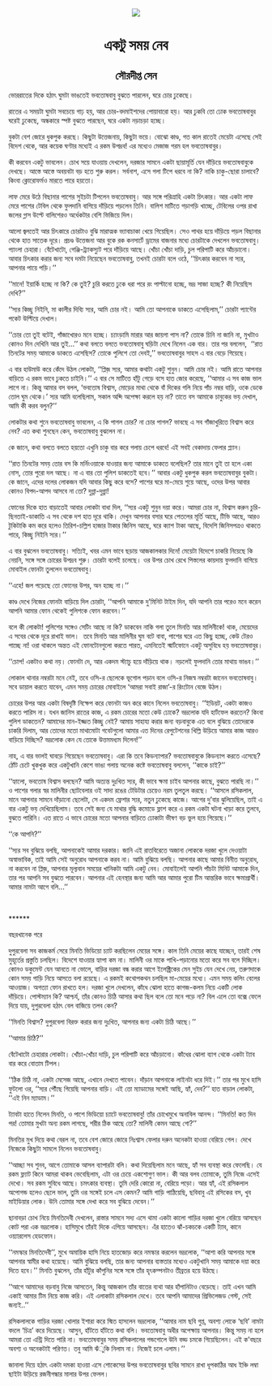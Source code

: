 <div align=center> <img src="./../../metadata/images/rabibasariya/একটু-সময়-নেব.jpg" align="center" ></div>
<h1 align=center>একটু সময় নেব</h1>
<h2 align=center>সৌরদীপ্ত সেন</h2>
<div><p>&#x9AD;&#x9CB;&#x9B0;&#x9B0;&#x9BE;&#x9A4;&#x9C7;&#x9B0; &#x9A6;&#x9BF;&#x995;&#x9C7; &#x9B9;&#x9A0;&#x9BE;&#x9CE; &#x998;&#x9C1;&#x9AE;&#x99F;&#x9BE; &#x9AD;&#x9BE;&#x999;&#x9A4;&#x9C7;&#x987; &#x9AD;&#x9AC;&#x9A4;&#x9CB;&#x9B7;&#x9AC;&#x9BE;&#x9AC;&#x9C1; &#x9AC;&#x9C1;&#x99D;&#x9A4;&#x9C7; &#x9AA;&#x9BE;&#x9B0;&#x9B2;&#x9C7;&#x9A8;, &#x998;&#x9B0;&#x9C7; &#x99A;&#x9CB;&#x9B0; &#x9A2;&#x9C1;&#x995;&#x9C7;&#x99B;&#x9C7;&#x964;</p><p>&#x9B0;&#x9BE;&#x9A4;&#x9C7;&#x9B0; &#x98F; &#x9B8;&#x9AE;&#x9DF;&#x99F;&#x9BE; &#x998;&#x9C1;&#x9AE;&#x99F;&#x9BE; &#x9B8;&#x9AC;&#x99A;&#x9C7;&#x9DF;&#x9C7; &#x997;&#x9BE;&#x9DD; &#x9B9;&#x9DF;, &#x986;&#x9B0; &#x99A;&#x9CB;&#x9B0;-&#x9AC;&#x9A6;&#x9AE;&#x9BE;&#x987;&#x9B6;&#x9A6;&#x9C7;&#x9B0; &#x9AA;&#x9CB;&#x9DF;&#x9BE;&#x9AC;&#x9BE;&#x9B0;&#x9CB; &#x9B9;&#x9DF;&#x964; &#x986;&#x9B0; &#x9A2;&#x9C1;&#x995;&#x9AC;&#x9BF; &#x9A4;&#x9CB; &#x9A2;&#x9CB;&#x995; &#x9AD;&#x9AC;&#x9A4;&#x9CB;&#x9B7;&#x9AC;&#x9BE;&#x9AC;&#x9C1;&#x9B0; &#x998;&#x9B0;&#x9C7;&#x987; &#x9A2;&#x9C1;&#x995;&#x9C7;&#x99B;&#x9C7;, &#x985;&#x9A8;&#x9CD;&#x9A7;&#x995;&#x9BE;&#x9B0;&#x9C7; &#x9B8;&#x9CD;&#x9AA;&#x9B7;&#x9CD;&#x99F; &#x9AC;&#x9C1;&#x99D;&#x9A4;&#x9C7; &#x9AA;&#x9BE;&#x9B0;&#x99B;&#x9C7;&#x9A8;, &#x998;&#x9B0;&#x9C7; &#x98F;&#x995;&#x99F;&#x9BE; &#x9A8;&#x9DC;&#x9BE;&#x99A;&#x9DC;&#x9BE; &#x9B9;&#x99A;&#x9CD;&#x99B;&#x9C7;&#x964;</p><p>&#x9AC;&#x9C1;&#x995;&#x99F;&#x9BE; &#x9AC;&#x9C7;&#x9B6; &#x99C;&#x9CB;&#x9B0;&#x9C7; &#x9A7;&#x9C1;&#x995;&#x9AA;&#x9C1;&#x995; &#x995;&#x9B0;&#x99B;&#x9C7;&#x964; &#x995;&#x9BF;&#x99B;&#x9C1;&#x99F;&#x9BE; &#x989;&#x9A4;&#x9CD;&#x9A4;&#x9C7;&#x99C;&#x9A8;&#x9BE;&#x9DF;, &#x995;&#x9BF;&#x99B;&#x9C1;&#x99F;&#x9BE; &#x9AD;&#x9DF;&#x9C7;&#x964; &#x9AC;&#x9CB;&#x99D;&#x9CB; &#x995;&#x9BE;&#x9A3;&#x9CD;&#x9A1;, &#x997;&#x9A4; &#x995;&#x9BE;&#x9B2; &#x9B0;&#x9BE;&#x9A4;&#x9C7;&#x987; &#x9AE;&#x9C7;&#x9DF;&#x9C7;&#x99F;&#x9BE; &#x98F;&#x9B8;&#x9C7;&#x99B;&#x9C7; &#x9B8;&#x9C7;&#x987; &#x9AC;&#x9BF;&#x9A6;&#x9C7;&#x9B6; &#x9A5;&#x9C7;&#x995;&#x9C7;, &#x986;&#x9B0; &#x995;&#x9DF;&#x9C7;&#x995; &#x998;&#x9A3;&#x9CD;&#x99F;&#x9BE;&#x9B0; &#x9AE;&#x9A7;&#x9CD;&#x9AF;&#x9C7;&#x987; &#x98F; &#x9B0;&#x995;&#x9AE; &#x989;&#x9AA;&#x9A6;&#x9CD;&#x9B0;&#x9AC;! &#x98F;&#x9B0; &#x9AE;&#x9A7;&#x9CD;&#x9AF;&#x9C7;&#x993; &#x9AE;&#x9C7;&#x99C;&#x9BE;&#x99C; &#x997;&#x9B0;&#x9AE; &#x9B9;&#x9B2; &#x9AD;&#x9AC;&#x9A4;&#x9CB;&#x9B7;&#x9AC;&#x9BE;&#x9AC;&#x9C1;&#x9B0;&#x964;</p><p>&#x995;&#x9C0; &#x995;&#x9B0;&#x9AC;&#x9C7;&#x9A8; &#x98F;&#x995;&#x99F;&#x9C1; &#x9AD;&#x9BE;&#x9AC;&#x9B2;&#x9C7;&#x9A8;&#x964; &#x99A;&#x9CB;&#x996; &#x9B8;&#x9DF;&#x9C7; &#x9AF;&#x9BE;&#x993;&#x9DF;&#x9BE;&#x9DF; &#x9A6;&#x9C7;&#x996;&#x9B2;&#x9C7;&#x9A8;, &#x9A6;&#x9B0;&#x99C;&#x9BE;&#x9B0; &#x9B8;&#x9BE;&#x9AE;&#x9A8;&#x9C7; &#x98F;&#x995;&#x99F;&#x9BE; &#x99B;&#x9BE;&#x9DF;&#x9BE;&#x9AE;&#x9C2;&#x9B0;&#x9CD;&#x9A4;&#x9BF; &#x9AF;&#x9C7;&#x9A8; &#x9A6;&#x9BE;&#x981;&#x9DC;&#x9BF;&#x9DF;&#x9C7; &#x9AD;&#x9AC;&#x9A4;&#x9CB;&#x9B7;&#x9AC;&#x9BE;&#x9AC;&#x9C1;&#x995;&#x9C7; &#x9A6;&#x9C7;&#x996;&#x99B;&#x9C7;&#x964; &#x986;&#x9B8;&#x9CD;&#x9A4;&#x9C7; &#x986;&#x9B8;&#x9CD;&#x9A4;&#x9C7; &#x985;&#x9AC;&#x9DF;&#x9AC;&#x99F;&#x9BE; &#x9AC;&#x9DC; &#x9B9;&#x9A4;&#x9C7; &#x9B6;&#x9C1;&#x9B0;&#x9C1; &#x995;&#x9B0;&#x9B2;&#x964; &#x9B8;&#x9B0;&#x9CD;&#x9AC;&#x9A8;&#x9BE;&#x9B6;, &#x98F;&#x9B8;&#x9C7; &#x997;&#x9B2;&#x9BE; &#x99F;&#x9BF;&#x9AA;&#x9C7; &#x9A7;&#x9B0;&#x9AC;&#x9C7; &#x9A8;&#x9BE; &#x995;&#x9BF;? &#x9A8;&#x9BE;&#x995;&#x9BF; &#x99A;&#x9BE;&#x995;&#x9C1;-&#x99B;&#x9CB;&#x9B0;&#x9BE; &#x99A;&#x9BE;&#x9B2;&#x9BE;&#x9AC;&#x9C7;? &#x995;&#x9BF;&#x982;&#x9AC;&#x9BE; &#x995;&#x9CD;&#x9B2;&#x9CB;&#x9B0;&#x9CB;&#x9AB;&#x9B0;&#x9CD;&#x9AE;&#x993; &#x9AE;&#x9BE;&#x9B0;&#x9A4;&#x9C7; &#x9AA;&#x9BE;&#x9B0;&#x9C7; &#x9B9;&#x9DF;&#x9A4;&#x9CB;&#x964;</p><p>&#x9B2;&#x9BE;&#x9AB; &#x9AE;&#x9C7;&#x9B0;&#x9C7; &#x989;&#x9A0;&#x9C7; &#x9AC;&#x9BF;&#x99B;&#x9BE;&#x9A8;&#x9BE;&#x9B0; &#x9AA;&#x9BE;&#x9B6;&#x9C7;&#x9B0; &#x9B8;&#x9C1;&#x987;&#x99A;&#x99F;&#x9BE; &#x99F;&#x9BF;&#x9AA;&#x9B2;&#x9C7;&#x9A8; &#x9AD;&#x9AC;&#x9A4;&#x9CB;&#x9B7;&#x9AC;&#x9BE;&#x9AC;&#x9C1;&#x964; &#x986;&#x9B0; &#x9B8;&#x999;&#x9CD;&#x997;&#x9C7; &#x9AA;&#x9B0;&#x9BF;&#x9A4;&#x9CD;&#x9B0;&#x9BE;&#x9B9;&#x9BF; &#x98F;&#x995;&#x99F;&#x9BE; &#x99A;&#x9BF;&#x9CE;&#x995;&#x9BE;&#x9B0;&#x964; &#x986;&#x9B0; &#x98F;&#x995;&#x99F;&#x9BE; &#x9B2;&#x9BE;&#x9AB; &#x9AE;&#x9C7;&#x9B0;&#x9C7; &#x9AA;&#x9BE;&#x9B6;&#x9C7;&#x9B0; &#x99F;&#x9C7;&#x9AC;&#x9BF;&#x9B2; &#x9A5;&#x9C7;&#x995;&#x9C7; &#x9AB;&#x9C1;&#x9B2;&#x9A6;&#x9BE;&#x9A8;&#x9BF; &#x9AC;&#x9BE;&#x997;&#x9BF;&#x9DF;&#x9C7; &#x9A6;&#x9BE;&#x981;&#x9DC;&#x9BF;&#x9DF;&#x9C7; &#x9AA;&#x9DC;&#x9B2;&#x9C7;&#x9A8; &#x9A4;&#x9BF;&#x9A8;&#x9BF;&#x964; &#x9AC;&#x9BE;&#x9B2;&#x9BF;&#x9B6; &#x9AE;&#x9BE;&#x99F;&#x9BF;&#x9A4;&#x9C7; &#x997;&#x9DC;&#x9BE;&#x997;&#x9DC;&#x9BF; &#x996;&#x9BE;&#x99A;&#x9CD;&#x99B;&#x9C7;, &#x99F;&#x9C7;&#x9AC;&#x9BF;&#x9B2;&#x9C7;&#x9B0; &#x993;&#x9AA;&#x9B0; &#x9B0;&#x9BE;&#x996;&#x9BE; &#x99C;&#x9B2;&#x9C7;&#x9B0; &#x997;&#x9CD;&#x9B2;&#x9BE;&#x9B8; &#x989;&#x9B2;&#x9CD;&#x99F;&#x9C7; &#x9AC;&#x9BE;&#x9B2;&#x9BF;&#x9B6;&#x9C7;&#x9B0;&#x993; &#x985;&#x9B0;&#x9CD;&#x9A7;&#x9C7;&#x995;&#x99F;&#x9BE;&#x9B0; &#x9AC;&#x9C7;&#x9B6;&#x9BF; &#x9AD;&#x9BF;&#x99C;&#x9BF;&#x9DF;&#x9C7; &#x9A6;&#x9BF;&#x9B2;&#x964;</p><p>&#x986;&#x9B2;&#x9CB; &#x99C;&#x9CD;&#x9AC;&#x9B2;&#x9A4;&#x9C7;&#x987; &#x986;&#x9B0; &#x99A;&#x9BF;&#x9CE;&#x995;&#x9BE;&#x9B0;&#x9C7; &#x99A;&#x9CB;&#x9B0;&#x99F;&#x9BE;&#x993; &#x9AC;&#x9C1;&#x99D;&#x9BF; &#x9AE;&#x9BE;&#x9B0;&#x9BE;&#x9A4;&#x9CD;&#x9AE;&#x995; &#x9AD;&#x9CD;&#x9AF;&#x9BE;&#x9AC;&#x9BE;&#x99A;&#x9BE;&#x995;&#x9BE; &#x996;&#x9C7;&#x9DF;&#x9C7; &#x997;&#x9BF;&#x9DF;&#x9C7;&#x99B;&#x9BF;&#x9B2;&#x964; &#x9B8;&#x9C7;&#x993; &#x9AA;&#x9BE;&#x9A5;&#x9B0; &#x9B9;&#x9DF;&#x9C7; &#x9A6;&#x9BE;&#x981;&#x9DC;&#x9BF;&#x9DF;&#x9C7; &#x9AA;&#x9DC;&#x9B2; &#x9AC;&#x9BF;&#x99B;&#x9BE;&#x9A8;&#x9BE;&#x9B0; &#x9A5;&#x9C7;&#x995;&#x9C7; &#x9B9;&#x9BE;&#x9A4; &#x9B8;&#x9BE;&#x9A4;&#x9C7;&#x995; &#x9A6;&#x9C2;&#x9B0;&#x9C7;&#x964; &#x9AA;&#x9CD;&#x9B0;&#x99A;&#x9A3;&#x9CD;&#x9A1; &#x989;&#x9A4;&#x9CD;&#x9A4;&#x9C7;&#x99C;&#x9A8;&#x9BE; &#x986;&#x9B0; &#x9AC;&#x9C1;&#x995;&#x9C7; &#x9B0;&#x995; &#x995;&#x9A8;&#x9B8;&#x9BE;&#x9B0;&#x9CD;&#x99F;&#x9C7; &#x9A1;&#x9CD;&#x9B0;&#x9BE;&#x9AE;&#x9C7;&#x9B0; &#x9AC;&#x9BE;&#x99C;&#x9A8;&#x9BE;&#x9B0; &#x9AE;&#x9A7;&#x9CD;&#x9AF;&#x9C7; &#x99A;&#x9CB;&#x9B0;&#x99F;&#x9BE;&#x995;&#x9C7; &#x9A6;&#x9C7;&#x996;&#x9B2;&#x9C7;&#x9A8; &#x9AD;&#x9AC;&#x9A4;&#x9CB;&#x9B7;&#x9AC;&#x9BE;&#x9AC;&#x9C1;&#x964; &#x9AA;&#x9CD;&#x9AF;&#x9BE;&#x982;&#x9B2;&#x9BE; &#x99A;&#x9C7;&#x9B9;&#x9BE;&#x9B0;&#x9BE;&#x964; &#x9AC;&#x9C7;&#x981;&#x99F;&#x9C7;&#x996;&#x9BE;&#x99F;&#x9CB;, &#x997;&#x9C7;&#x99E;&#x9CD;&#x99C;&#x9BF;-&#x99F;&#x9CD;&#x9B0;&#x9CD;&#x9AF;&#x9BE;&#x995;&#x9B8;&#x9CD;&#x9AF;&#x9C1;&#x99F; &#x9AA;&#x9B0;&#x9C7; &#x9A6;&#x9BE;&#x981;&#x9DC;&#x9BF;&#x9DF;&#x9C7; &#x986;&#x99B;&#x9C7;&#x964; &#x996;&#x9CB;&#x981;&#x99A;&#x9BE; &#x996;&#x9CB;&#x981;&#x99A;&#x9BE; &#x9A6;&#x9BE;&#x9DC;&#x9BF;, &#x99A;&#x9C1;&#x9B2; &#x9AA;&#x9B0;&#x9BF;&#x9AA;&#x9BE;&#x99F;&#x9BF; &#x995;&#x9B0;&#x9C7; &#x986;&#x981;&#x99A;&#x9DC;&#x9BE;&#x9A8;&#x9CB;&#x964; &#x986;&#x9AC;&#x9BE;&#x9B0; &#x99A;&#x9BF;&#x9CE;&#x995;&#x9BE;&#x9B0; &#x995;&#x9B0;&#x9BE;&#x9B0; &#x99C;&#x9A8;&#x9CD;&#x9AF; &#x9B8;&#x9AC;&#x9C7; &#x9A6;&#x9AE;&#x99F;&#x9BE; &#x9A8;&#x9BF;&#x9DF;&#x9C7;&#x99B;&#x9C7;&#x9A8; &#x9AD;&#x9AC;&#x9A4;&#x9CB;&#x9B7;&#x9AC;&#x9BE;&#x9AC;&#x9C1;, &#x9A4;&#x996;&#x9A8;&#x987; &#x99A;&#x9CB;&#x9B0;&#x99F;&#x9BE; &#x9AC;&#x9B2;&#x9C7; &#x993;&#x9A0;&#x9C7;, &#x2018;&#x2018;&#x99A;&#x9BF;&#x9CE;&#x995;&#x9BE;&#x9B0; &#x995;&#x9B0;&#x9AC;&#x9C7;&#x9A8; &#x9A8;&#x9BE; &#x9B8;&#x9CD;&#x9AF;&#x9B0;, &#x986;&#x9AA;&#x9A8;&#x9BE;&#x9B0; &#x9AA;&#x9BE;&#x9DF;&#x9C7; &#x9AA;&#x9DC;&#x9BF;&#x964;&#x2019;&#x2019;&#xA0;</p><p>&#x2018;&#x2018;&#x9AE;&#x9BE;&#x9A8;&#x9C7;! &#x987;&#x9DF;&#x9BE;&#x9B0;&#x9CD;&#x995;&#x9BF; &#x9B9;&#x99A;&#x9CD;&#x99B;&#x9C7; &#x9A8;&#x9BE; &#x995;&#x9BF;? &#x995;&#x9C7; &#x9A4;&#x9C1;&#x987;? &#x99A;&#x9C1;&#x9B0;&#x9BF; &#x995;&#x9B0;&#x9A4;&#x9C7; &#x9A2;&#x9C1;&#x995;&#x9C7; &#x9A7;&#x9B0;&#x9BE; &#x9AA;&#x9B0;&#x9C7; &#x9B0;&#x982; &#x9AA;&#x9BE;&#x9B2;&#x9CD;&#x99F;&#x9BE;&#x9A8;&#x9CB; &#x9B9;&#x99A;&#x9CD;&#x99B;&#x9C7;, &#x9AD;&#x9A6;&#x9CD;&#x9B0; &#x9B8;&#x9BE;&#x99C;&#x9BE; &#x9B9;&#x99A;&#x9CD;&#x99B;&#x9C7;? &#x995;&#x9C0; &#x9A8;&#x9BF;&#x9DF;&#x9C7;&#x99B;&#x9BF;&#x9B8; &#x9A6;&#x9C7;&#x996;&#x9BF;?&#x2019;&#x2019;</p><p>&#x2018;&#x2018;&#x9B8;&#x9CD;&#x9AF;&#x9B0; &#x995;&#x9BF;&#x99A;&#x9CD;&#x99B;&#x9C1; &#x9A8;&#x9BF;&#x987;&#x9A8;&#x9BF;, &#x9AE;&#x9BE; &#x995;&#x9BE;&#x9B2;&#x9C0;&#x9B0; &#x9A6;&#x9BF;&#x9AC;&#x9CD;&#x9AF;&#x9BF; &#x9B8;&#x9CD;&#x9AF;&#x9B0;, &#x986;&#x9AE;&#x9BF; &#x99A;&#x9CB;&#x9B0; &#x9A8;&#x987;&#x964; &#x986;&#x9AE;&#x9BF; &#x9A4;&#x9CB; &#x986;&#x9AA;&#x9A8;&#x9BE;&#x995;&#x9C7; &#x9A1;&#x9BE;&#x995;&#x9A4;&#x9C7; &#x98F;&#x9B8;&#x9C7;&#x99B;&#x9BF;&#x9B2;&#x9BE;&#x9AE;,&#x2019;&#x2019; &#x99A;&#x9CB;&#x9B0;&#x99F;&#x9BE; &#x9AA;&#x9CD;&#x9AF;&#x9BE;&#x9A8;&#x9CD;&#x99F;&#x9C7;&#x9B0; &#x9AA;&#x995;&#x9C7;&#x99F; &#x989;&#x9B2;&#x9CD;&#x99F;&#x9BF;&#x9DF;&#x9C7; &#x9A6;&#x9C7;&#x996;&#x9BE;&#x9B2;&#x964;</p><p>&#x2018;&#x2018;&#x99A;&#x9CB;&#x9B0; &#x9A4;&#x9CB; &#x9A4;&#x9C1;&#x987; &#x9AC;&#x99F;&#x9C7;&#x987;, &#x997;&#x9BE;&#x981;&#x99C;&#x9BE;&#x996;&#x9CB;&#x9B0;&#x993; &#x9AE;&#x9A8;&#x9C7; &#x9B9;&#x99A;&#x9CD;&#x99B;&#x9C7;&#x964; &#x99A;&#x9CD;&#x9AF;&#x9BE;&#x982;&#x9A1;&#x9BC;&#x9BE;&#x9AE;&#x9BF; &#x9AE;&#x9BE;&#x9B0;&#x9BE;&#x9B0; &#x986;&#x9B0; &#x99C;&#x9BE;&#x9DF;&#x997;&#x9BE; &#x9AA;&#x9BE;&#x9B8; &#x9A8;&#x9BE;? &#x9A4;&#x9CB;&#x995;&#x9C7; &#x99A;&#x9BF;&#x9A8;&#x9BF; &#x9A8;&#x9BE; &#x99C;&#x9BE;&#x9A8;&#x9BF; &#x9A8;&#x9BE;, &#x9AE;&#x9C1;&#x996;&#x99F;&#x9BE;&#x993; &#x995;&#x9CB;&#x9A8;&#x993; &#x9A6;&#x9BF;&#x9A8; &#x9A6;&#x9C7;&#x996;&#x9BF;&#x9A8;&#x9BF; &#x986;&#x9B0; &#x9A4;&#x9C1;&#x987;...&#x2019;&#x2019; &#x995;&#x9A5;&#x9BE; &#x9AC;&#x9B2;&#x9A4;&#x9C7; &#x9AC;&#x9B2;&#x9A4;&#x9C7; &#x9AD;&#x9AC;&#x9A4;&#x9CB;&#x9B7;&#x9AC;&#x9BE;&#x9AC;&#x9C1; &#x998;&#x9DC;&#x9BF;&#x99F;&#x9BE; &#x9A6;&#x9C7;&#x996;&#x9C7; &#x9A8;&#x9BF;&#x9B2;&#x9C7;&#x9A8; &#x98F;&#x995; &#x9AC;&#x9BE;&#x9B0;&#x964; &#x9A4;&#x9BE;&#x9B0; &#x9AA;&#x9B0; &#x9AC;&#x9B2;&#x9B2;&#x9C7;&#x9A8;,&#xA0; &#x2018;&#x2018;&#x9B0;&#x9BE;&#x9A4; &#x9A4;&#x9BF;&#x9A8;&#x99F;&#x9C7;&#x9B0; &#x9B8;&#x9AE;&#x9DF; &#x986;&#x9AE;&#x9BE;&#x995;&#x9C7; &#x9A1;&#x9BE;&#x995;&#x9A4;&#x9C7; &#x98F;&#x9B8;&#x9C7;&#x99B;&#x9BF;&#x9B8;? &#x9A4;&#x9CB;&#x995;&#x9C7; &#x9AA;&#x9C1;&#x9B2;&#x9BF;&#x9B6;&#x9C7; &#x9A4;&#x9CB; &#x9A6;&#x9C7;&#x9AC;&#x987;,&#x2019;&#x2019; &#x9AD;&#x9AC;&#x9A4;&#x9CB;&#x9B7;&#x9AC;&#x9BE;&#x9AC;&#x9C1;&#x9B0; &#x9B8;&#x9BE;&#x9B9;&#x9B8; &#x98F; &#x9AC;&#x9BE;&#x9B0; &#x9AC;&#x9C7;&#x9DC;&#x9C7; &#x997;&#x9BF;&#x9DF;&#x9C7;&#x99B;&#x9C7;&#x964;</p><p>&#x98F; &#x9AC;&#x9BE;&#x9B0; &#x9B9;&#x9BE;&#x989;&#x9AE;&#x9BE;&#x989; &#x995;&#x9B0;&#x9C7; &#x995;&#x9C7;&#x981;&#x9A6;&#x9C7; &#x989;&#x9A0;&#x9B2; &#x9B2;&#x9CB;&#x995;&#x99F;&#x9BE;, &#x2018;&#x2018;&#x9AA;&#x9CD;&#x9B2;&#x9BF;&#x99C;&#x9BC; &#x9B8;&#x9CD;&#x9AF;&#x9B0;, &#x986;&#x9AE;&#x9BE;&#x9B0; &#x995;&#x9A5;&#x9BE;&#x99F;&#x9BE; &#x98F;&#x995;&#x99F;&#x9C1; &#x9B6;&#x9C1;&#x9A8;&#x9C1;&#x9A8;&#x964; &#x986;&#x9AE;&#x9BF; &#x99A;&#x9CB;&#x9B0; &#x9A8;&#x987;&#x964; &#x986;&#x9AE;&#x9BF; &#x9B0;&#x9BE;&#x9A4;&#x9C7; &#x986;&#x9AA;&#x9A8;&#x9BE;&#x9B0; &#x9AC;&#x9BE;&#x9DC;&#x9BF;&#x9A4;&#x9C7; &#x98F; &#x9B0;&#x995;&#x9AE; &#x9AD;&#x9BE;&#x9AC;&#x9C7; &#x9A2;&#x9C1;&#x995;&#x9A4;&#x9C7; &#x99A;&#x9BE;&#x987;&#x9A8;&#x9BF;&#x964;&#x2019;&#x2019; &#x98F; &#x9AC;&#x9BE;&#x9B0; &#x9B8;&#x9C7; &#x9AE;&#x9BE;&#x99F;&#x9BF;&#x9A4;&#x9C7; &#x9B9;&#x9BE;&#x981;&#x99F;&#x9C1; &#x997;&#x9C7;&#x9DC;&#x9C7; &#x9AC;&#x9B8;&#x9C7; &#x9B9;&#x9BE;&#x9A4; &#x99C;&#x9CB;&#x9B0; &#x995;&#x9B0;&#x9C7;&#x99B;&#x9C7;, &#x2018;&#x2018;&#x986;&#x9AE;&#x9BE;&#x9B0; &#x98F; &#x9B8;&#x9AC; &#x995;&#x9BE;&#x99C; &#x9AD;&#x9BE;&#x9B2; &#x9B2;&#x9BE;&#x997;&#x9C7; &#x9A8;&#x9BE;&#x964; &#x995;&#x9BF;&#x9A8;&#x9CD;&#x9A4;&#x9C1; &#x986;&#x9AE;&#x9BE;&#x9B0; &#x9AC;&#x9B8; &#x9AC;&#x9B2;&#x9B2;, &#x2018;&#x9AD;&#x9AC;&#x9A4;&#x9CB;&#x9B7; &#x9AC;&#x9BF;&#x9B6;&#x9CD;&#x9AC;&#x9BE;&#x9B8;, &#x9AE;&#x9CB;&#x9DC;&#x9C7;&#x9B0; &#x9AE;&#x9BE;&#x9A5;&#x9BE; &#x9A5;&#x9C7;&#x995;&#x9C7; &#x9AC;&#x9BE;&#x981; &#x9A6;&#x9BF;&#x995;&#x9C7;&#x9B0; &#x997;&#x9B2;&#x9BF; &#x9A8;&#x9BF;&#x9DF;&#x9C7; &#x9AA;&#x9BE;&#x981;&#x99A; &#x9A8;&#x9AE;&#x9CD;&#x9AC;&#x9B0; &#x9AC;&#x9BE;&#x9DC;&#x9BF;, &#x993;&#x995;&#x9C7; &#x9A1;&#x9C7;&#x995;&#x9C7; &#x9A4;&#x9CB;&#x9B2; &#x998;&#x9C1;&#x9AE; &#x9A5;&#x9C7;&#x995;&#x9C7;&#x964;&#x2019; &#x9B8;&#x9CD;&#x9AF;&#x9B0; &#x986;&#x9AE;&#x9BF; &#x9AC;&#x9B2;&#x9C7;&#x99B;&#x9BF;&#x9B2;&#x9BE;&#x9AE;, &#x9B8;&#x995;&#x9BE;&#x9B2; &#x985;&#x9AC;&#x9CD;&#x9A6;&#x9BF; &#x985;&#x9AA;&#x9C7;&#x995;&#x9CD;&#x9B7;&#x9BE; &#x995;&#x9B0;&#x9B2;&#x9C7; &#x9B9;&#x9DF; &#x9A8;&#x9BE;? &#x9A4;&#x9BE;&#x9A4;&#x9C7; &#x9AC;&#x9B8; &#x986;&#x9AE;&#x9BE;&#x995;&#x9C7; &#x99A;&#x9BE;&#x9AC;&#x9C1;&#x995;&#x9C7;&#x9B0; &#x9AD;&#x9DF; &#x9A6;&#x9C7;&#x996;&#x9BE;&#x9B2;, &#x986;&#x9AE;&#x9BF; &#x995;&#x9C0; &#x995;&#x9B0;&#x9AC; &#x9AC;&#x9B2;&#x9C1;&#x9A8;?&#x2019;&#x2019;&#xA0;</p><p>&#x9B2;&#x9CB;&#x995;&#x99F;&#x9BE;&#x9B0; &#x995;&#x9A5;&#x9BE; &#x9B6;&#x9C1;&#x9A8;&#x9C7; &#x9AD;&#x9AC;&#x9A4;&#x9CB;&#x9B7;&#x9AC;&#x9BE;&#x9AC;&#x9C1; &#x9AD;&#x9BE;&#x9AC;&#x9B2;&#x9C7;&#x9A8;, &#x98F; &#x995;&#x9BF; &#x9AA;&#x9BE;&#x997;&#x9B2; &#x99A;&#x9CB;&#x9B0;? &#x9A8;&#x9BE; &#x99A;&#x9CB;&#x9B0; &#x9AA;&#x9BE;&#x997;&#x9B2;? &#x9AD;&#x9BE;&#x9AC;&#x99B;&#x9C7; &#x98F; &#x9B8;&#x9AC; &#x997;&#x9BE;&#x981;&#x99C;&#x9BE;&#x996;&#x9C1;&#x9B0;&#x9BF;&#x9A4;&#x9C7; &#x9AC;&#x9BF;&#x9B6;&#x9CD;&#x9AC;&#x9BE;&#x9B8; &#x995;&#x9B0;&#x9C7; &#x9A8;&#x9C7;&#x9AC;? &#x98F;&#x9A4; &#x995;&#x9A5;&#x9BE; &#x9B6;&#x9C1;&#x9A8;&#x99B;&#x9C7;&#x9A8; &#x995;&#x9C7;&#x9A8;, &#x9AD;&#x9AC;&#x9A4;&#x9CB;&#x9B7;&#x9AC;&#x9BE;&#x9AC;&#x9C1; &#x9AC;&#x9C1;&#x99D;&#x9B2;&#x9C7;&#x9A8; &#x9A8;&#x9BE;&#x964;&#xA0;</p><p>&#x995;&#x9C7; &#x99C;&#x9BE;&#x9A8;&#x9C7;, &#x995;&#x9A5;&#x9BE; &#x9AC;&#x9B2;&#x9A4;&#x9C7; &#x9AC;&#x9B2;&#x9A4;&#x9C7; &#x9B9;&#x9DF;&#x9A4;&#x9CB; &#x98F;&#x996;&#x9C1;&#x9A8;&#x9BF; &#x99A;&#x9BE;&#x995;&#x9C1; &#x9AC;&#x9BE;&#x9B0; &#x995;&#x9B0;&#x9C7; &#x997;&#x9B2;&#x9BE;&#x9DF; &#x99A;&#x9C7;&#x9AA;&#x9C7; &#x9A7;&#x9B0;&#x9AC;&#x9C7;! &#x98F;&#x987; &#x9B8;&#x9AC;&#x987; &#x9AC;&#x9C7;&#x995;&#x9BE;&#x9A6;&#x9BE;&#x9DF; &#x9AB;&#x9C7;&#x9B2;&#x9BE;&#x9B0; &#x9AA;&#x9CD;&#x9B2;&#x9CD;&#x9AF;&#x9BE;&#x9A8;&#x964;</p><p>&#x2018;&#x2018;&#x9B0;&#x9BE;&#x9A4; &#x9A4;&#x9BF;&#x9A8;&#x99F;&#x9C7;&#x9B0; &#x9B8;&#x9AE;&#x9DF; &#x9A4;&#x9CB;&#x9B0; &#x9AC;&#x9B8; &#x995;&#x9BF; &#x9AE;&#x9B0;&#x9CD;&#x9A8;&#x9BF;&#x982;&#x993;&#x9DF;&#x9BE;&#x995;&#x9C7; &#x9AF;&#x9BE;&#x993;&#x9DF;&#x9BE;&#x9B0; &#x99C;&#x9A8;&#x9CD;&#x9AF; &#x986;&#x9AE;&#x9BE;&#x995;&#x9C7; &#x9A1;&#x9BE;&#x995;&#x9A4;&#x9C7; &#x9AC;&#x9B2;&#x9C7;&#x99B;&#x9BF;&#x9B2;? &#x9A4;&#x9BE;&#x9B0; &#x9AE;&#x9BE;&#x9A8;&#x9C7; &#x9A4;&#x9C1;&#x987; &#x9A4;&#x9BE; &#x9B9;&#x9B2;&#x9C7; &#x98F;&#x995;&#x9BE; &#x9A8;&#x9CB;&#x9B8;, &#x9A4;&#x9CB;&#x9B0; &#x9AA;&#x9C1;&#x9B0;&#x9CB; &#x9A6;&#x9B2; &#x986;&#x99B;&#x9C7;&#x964; &#x9A8;&#x9BE; &#x98F; &#x9AC;&#x9BE;&#x9B0; &#x9A4;&#x9CB; &#x9AA;&#x9C1;&#x9B2;&#x9BF;&#x9B6; &#x9A1;&#x9BE;&#x995;&#x9A4;&#x9C7;&#x987; &#x9B9;&#x9AC;&#x9C7;&#x964;&#x2019;&#x2019; &#x986;&#x9AC;&#x9BE;&#x9B0; &#x98F;&#x995;&#x99F;&#x9C1; &#x9A7;&#x9C1;&#x995;&#x9AA;&#x9C1;&#x995; &#x995;&#x9B0;&#x9B2; &#x9AD;&#x9AC;&#x9A4;&#x9CB;&#x9B7;&#x9AC;&#x9BE;&#x9AC;&#x9C1;&#x9B0; &#x9AC;&#x9C1;&#x995;&#x99F;&#x9BE;&#x964; &#x995;&#x9C7; &#x99C;&#x9BE;&#x9A8;&#x9C7;, &#x98F;&#x9A6;&#x9C7;&#x9B0; &#x9A6;&#x9B2;&#x9C7;&#x9B0; &#x9B2;&#x9CB;&#x995;&#x99C;&#x9A8; &#x9AF;&#x9A6;&#x9BF; &#x986;&#x9AC;&#x9BE;&#x9B0; &#x995;&#x9BF;&#x99B;&#x9C1; &#x995;&#x9B0;&#x9C7; &#x9AC;&#x9B8;&#x9C7;? &#x9AA;&#x9BE;&#x9B6;&#x9C7;&#x9B0; &#x998;&#x9B0;&#x9C7; &#x9AE;&#x9BE;-&#x9AE;&#x9C7;&#x9DF;&#x9C7; &#x9B6;&#x9C1;&#x9DF;&#x9C7; &#x986;&#x99B;&#x9C7;, &#x993;&#x9A6;&#x9C7;&#x9B0; &#x989;&#x9AA;&#x9B0; &#x986;&#x9AC;&#x9BE;&#x9B0; &#x995;&#x9CB;&#x9A8;&#x993; &#x9AC;&#x9BF;&#x9AA;&#x9A6;-&#x986;&#x9AA;&#x9A6; &#x986;&#x9B8;&#x9AC;&#x9C7; &#x9A8;&#x9BE; &#x9A4;&#x9CB;? &#x9A6;&#x9C1;&#x997;&#x9CD;&#x997;&#x9BE;-&#x9A6;&#x9C1;&#x997;&#x9CD;&#x997;&#x9BE;!&#xA0;</p><p>&#x9AB;&#x9CB;&#x9A8;&#x9C7;&#x9B0; &#x9A6;&#x9BF;&#x995;&#x9C7; &#x9B9;&#x9BE;&#x9A4; &#x9AC;&#x9BE;&#x9DC;&#x9BE;&#x9A4;&#x9C7;&#x987; &#x986;&#x9AC;&#x9BE;&#x9B0; &#x9B2;&#x9CB;&#x995;&#x99F;&#x9BE; &#x9AC;&#x9BE;&#x9A7;&#x9BE; &#x9A6;&#x9BF;&#x9B2;, &#x2018;&#x2018;&#x9B8;&#x9CD;&#x9AF;&#x9B0; &#x98F;&#x995;&#x99F;&#x9C1; &#x9B6;&#x9C1;&#x9A8;&#x9C1;&#x9A8; &#x9A6;&#x9DF;&#x9BE; &#x995;&#x9B0;&#x9C7;&#x964; &#x986;&#x9AE;&#x9B0;&#x9BE; &#x99A;&#x9CB;&#x9B0; &#x9A8;&#x9BE;, &#x9AC;&#x9BF;&#x9B6;&#x9CD;&#x9AC;&#x9BE;&#x9B8; &#x995;&#x9B0;&#x9C1;&#x9A8; &#x99A;&#x9C1;&#x9B0;&#x9BF;-&#x99B;&#x9BF;&#x9A8;&#x9A4;&#x9BE;&#x987;-&#x9A1;&#x9BE;&#x995;&#x9BE;&#x9A4;&#x9BF; &#x98F; &#x9B8;&#x9AC; &#x9A5;&#x9C7;&#x995;&#x9C7; &#x9A6;&#x9B6; &#x9B9;&#x9BE;&#x9A4; &#x9A6;&#x9C2;&#x9B0;&#x9C7; &#x9A5;&#x9BE;&#x995;&#x9BF;&#x964; &#x9A6;&#x9C7;&#x996;&#x9C1;&#x9A8; &#x986;&#x9AA;&#x9A8;&#x9BE;&#x9B0; &#x9AC;&#x9B8;&#x9BE;&#x9B0; &#x998;&#x9B0;&#x9C7; &#x9AA;&#x9C7;&#x9A4;&#x9B2;&#x9C7;&#x9B0; &#x9AE;&#x9C2;&#x9B0;&#x9CD;&#x9A4;&#x9BF; &#x986;&#x99B;&#x9C7;, &#x99F;&#x9BF;&#x9AD;&#x9BF; &#x986;&#x99B;&#x9C7;, &#x986;&#x9B0;&#x993; &#x99F;&#x9C1;&#x995;&#x9BF;&#x99F;&#x9BE;&#x995;&#x9BF; &#x995;&#x9AE; &#x995;&#x9B0;&#x9C7; &#x9B9;&#x9B2;&#x9C7;&#x993; &#x9A4;&#x9BF;&#x9B0;&#x9BF;&#x9B6;-&#x99A;&#x9B2;&#x9CD;&#x9B2;&#x9BF;&#x9B6; &#x9B9;&#x9BE;&#x99C;&#x9BE;&#x9B0; &#x99F;&#x9BE;&#x995;&#x9BE;&#x9B0; &#x99C;&#x9BF;&#x9A8;&#x9BF;&#x9B8; &#x986;&#x99B;&#x9C7;, &#x998;&#x9B0;&#x9C7; &#x995;&#x9CD;&#x9AF;&#x9BE;&#x9B6; &#x99F;&#x9BE;&#x995;&#x9BE; &#x986;&#x99B;&#x9C7;, &#x9AC;&#x9BF;&#x9A6;&#x9C7;&#x9B6;&#x9BF; &#x99C;&#x9BF;&#x9A8;&#x9BF;&#x9B8;&#x9AA;&#x9A4;&#x9CD;&#x9B0;&#x993; &#x9A5;&#x9BE;&#x995;&#x9A4;&#x9C7; &#x9AA;&#x9BE;&#x9B0;&#x9C7;, &#x995;&#x9BF;&#x99A;&#x9CD;&#x99B;&#x9C1; &#x9A8;&#x9BF;&#x987;&#x9A8;&#x9BF; &#x9B8;&#x9CD;&#x9AF;&#x9B0;&#x964;&#x2019;&#x2019;</p><p>&#x98F; &#x9AC;&#x9BE;&#x9B0; &#x9AC;&#x9C1;&#x99D;&#x9B2;&#x9C7;&#x9A8; &#x9AD;&#x9AC;&#x9A4;&#x9CB;&#x9B7;&#x9AC;&#x9BE;&#x9AC;&#x9C1;&#x964; &#x9B8;&#x9A4;&#x9CD;&#x9AF;&#x9BF;&#x987;, &#x996;&#x9AC;&#x9B0; &#x98F;&#x9AE;&#x9A8; &#x9AD;&#x9BE;&#x9AC;&#x9C7; &#x99B;&#x9DC;&#x9BE;&#x9DF; &#x986;&#x99C;&#x995;&#x9BE;&#x9B2;&#x995;&#x9BE;&#x9B0; &#x9A6;&#x9BF;&#x9A8;&#x9C7;! &#x9AE;&#x9C7;&#x9DF;&#x9C7;&#x99F;&#x9BE; &#x9AC;&#x9BF;&#x9A6;&#x9C7;&#x9B6;&#x9C7; &#x99A;&#x9BE;&#x995;&#x9B0;&#x9BF; &#x9A8;&#x9BF;&#x9DF;&#x9C7;&#x99B;&#x9C7; &#x995;&#x9BF; &#x9A8;&#x9C7;&#x9DF;&#x9A8;&#x9BF;, &#x9B8;&#x999;&#x9CD;&#x997;&#x9C7; &#x9B8;&#x999;&#x9CD;&#x997;&#x9C7; &#x99A;&#x9CB;&#x9B0;&#x9C7;&#x9B0; &#x989;&#x9AA;&#x9A6;&#x9CD;&#x9B0;&#x9AC; &#x9B6;&#x9C1;&#x9B0;&#x9C1;&#x964; &#x99A;&#x9CB;&#x9B0;&#x99F;&#x9BE; &#x9AC;&#x9B2;&#x9C7;&#x987; &#x99A;&#x9B2;&#x9C7;&#x99B;&#x9C7;&#x964; &#x993;&#x9B0; &#x989;&#x9AA;&#x9B0; &#x99A;&#x9CB;&#x996; &#x9B0;&#x9C7;&#x996;&#x9C7; &#x9AA;&#x9BF;&#x9B8;&#x9CD;&#x9A4;&#x9B2;&#x9C7;&#x9B0; &#x995;&#x9BE;&#x9DF;&#x9A6;&#x9BE;&#x9DF; &#x9AB;&#x9C1;&#x9B2;&#x9A6;&#x9BE;&#x9A8;&#x9BF; &#x9AC;&#x9BE;&#x997;&#x9BF;&#x9DF;&#x9C7; &#x9AE;&#x9CB;&#x9AC;&#x9BE;&#x987;&#x9B2; &#x9AB;&#x9CB;&#x9A8;&#x99F;&#x9BE; &#x9A4;&#x9C1;&#x9B2;&#x9B2;&#x9C7;&#x9A8; &#x9AD;&#x9AC;&#x9A4;&#x9CB;&#x9B7;&#x9AC;&#x9BE;&#x9AC;&#x9C1;&#x964;</p><p>&#x2018;&#x2018;&#x98F;&#x9B9;&#x9C7;! &#x99C;&#x9B2; &#x9AA;&#x9DC;&#x9C7;&#x99B;&#x9C7; &#x9A4;&#x9CB; &#x9AB;&#x9CB;&#x9A8;&#x9C7;&#x9B0; &#x989;&#x9AA;&#x9B0;, &#x985;&#x9A8; &#x9B9;&#x99A;&#x9CD;&#x99B;&#x9C7; &#x9A8;&#x9BE;&#x964;&#x2019;&#x2019;&#xA0;</p><p>&#x995;&#x9BE;&#x9A3;&#x9CD;&#x9A1; &#x9A6;&#x9C7;&#x996;&#x9C7; &#x9A8;&#x9BF;&#x99C;&#x9C7;&#x9B0; &#x9AB;&#x9CB;&#x9A8;&#x99F;&#x9BE; &#x9AC;&#x9BE;&#x9DC;&#x9BF;&#x9DF;&#x9C7; &#x9A6;&#x9BF;&#x9B2; &#x99A;&#x9CB;&#x9B0;&#x99F;&#x9BE;, &#x2018;&#x2018;&#x986;&#x9AA;&#x9A8;&#x9BF; &#x986;&#x9AE;&#x9BE;&#x995;&#x9C7; &#x9A6;&#x9C1;&#x2019;&#x9AE;&#x9BF;&#x9A8;&#x9BF;&#x99F; &#x99F;&#x9BE;&#x987;&#x9AE; &#x9A6;&#x9BF;&#x9A8;, &#x9AF;&#x9A6;&#x9BF; &#x986;&#x9AA;&#x9A8;&#x9BF; &#x9A4;&#x9BE;&#x9B0; &#x9AA;&#x9B0;&#x9C7;&#x993; &#x9AE;&#x9A8;&#x9C7; &#x995;&#x9B0;&#x9C7;&#x9A8; &#x986;&#x9AA;&#x9A8;&#x9BF; &#x986;&#x9AE;&#x9BE;&#x9B0; &#x9AB;&#x9CB;&#x9A8; &#x9A5;&#x9C7;&#x995;&#x9C7;&#x987; &#x9AA;&#x9C1;&#x9B2;&#x9BF;&#x9B6;&#x995;&#x9C7; &#x9AB;&#x9CB;&#x9A8; &#x995;&#x9B0;&#x9AC;&#x9C7;&#x9A8;&#x964;&#x2019;&#x2019;</p><p>&#x9AC;&#x9B2;&#x9C7; &#x995;&#x9C0; &#x9B2;&#x9CB;&#x995;&#x99F;&#x9BE;! &#x9AA;&#x9C1;&#x9B2;&#x9BF;&#x9B6;&#x9C7;&#x9B0; &#x9B8;&#x999;&#x9CD;&#x997;&#x9C7;&#x993; &#x9B8;&#x9C7;&#x99F;&#x9BF;&#x982; &#x986;&#x99B;&#x9C7; &#x9A8;&#x9BE; &#x995;&#x9BF;? &#x9A1;&#x9BE;&#x995;&#x9AC;&#x9C7;&#x9A8; &#x9A8;&#x9BE;&#x995;&#x9BF; &#x997;&#x9B2;&#x9BE; &#x9A4;&#x9C1;&#x9B2;&#x9C7; &#x9AE;&#x9BF;&#x9A8;&#x9A4;&#x9BF; &#x986;&#x9B0; &#x9AE;&#x9BE;&#x9B2;&#x9BF;&#x9A8;&#x9C0;&#x995;&#x9C7;! &#x9A5;&#x9BE;&#x995;, &#x9AE;&#x9C7;&#x9DF;&#x9C7;&#x9A6;&#x9C7;&#x9B0; &#x98F; &#x9B8;&#x9AC;&#x9C7;&#x9B0; &#x9A5;&#x9C7;&#x995;&#x9C7; &#x9A6;&#x9C2;&#x9B0;&#x9C7; &#x9B0;&#x9BE;&#x996;&#x9BE;&#x987; &#x9AD;&#x9BE;&#x9B2;&#x964;&#xA0; &#x9A4;&#x9AC;&#x9C7; &#x9AE;&#x9BF;&#x9A8;&#x9A4;&#x9BF; &#x986;&#x9B0; &#x9AE;&#x9BE;&#x9B2;&#x9BF;&#x9A8;&#x9C0;&#x9B0; &#x998;&#x9C1;&#x9AE; &#x9AC;&#x99F;&#x9C7; &#x9AC;&#x9BE;&#x9AC;&#x9BE;, &#x9AA;&#x9BE;&#x9B6;&#x9C7;&#x9B0; &#x998;&#x9B0;&#x9C7; &#x98F;&#x9A4; &#x995;&#x9BF;&#x99B;&#x9C1; &#x9B9;&#x99A;&#x9CD;&#x99B;&#x9C7;, &#x995;&#x9C7;&#x989; &#x99F;&#x9C7;&#x9B0;&#x993; &#x9AA;&#x9BE;&#x99A;&#x9CD;&#x99B;&#x9C7; &#x9A8;&#x9BE;! &#x993;&#x9B0;&#x9BE; &#x9A5;&#x9BE;&#x995;&#x9B2;&#x9C7; &#x985;&#x9A8;&#x9CD;&#x9A4;&#x9A4; &#x98F;&#x987; &#x9AB;&#x9CB;&#x9A8;&#x99F;&#x9CB;&#x9A8;&#x997;&#x9C1;&#x9B2;&#x9CB; &#x995;&#x9B0;&#x9A4;&#x9C7; &#x9AA;&#x9BE;&#x9B0;&#x9A4;, &#x98F;&#x9AE;&#x9A8;&#x9BF;&#x9A4;&#x9C7;&#x987; &#x9B8;&#x9CD;&#x9AE;&#x9BE;&#x9B0;&#x9CD;&#x99F;&#x9AB;&#x9CB;&#x9A8;&#x9C7; &#x98F;&#x995;&#x99F;&#x9C1; &#x985;&#x9B8;&#x9C1;&#x9AC;&#x9BF;&#x9A7;&#x9C7; &#x9B9;&#x9DF; &#x9AD;&#x9AC;&#x9A4;&#x9CB;&#x9B7;&#x9AC;&#x9BE;&#x9AC;&#x9C1;&#x9B0;&#x964;</p><p>&#x2018;&#x2018;&#x99A;&#x9CB;&#x9AA;! &#x98F;&#x995;&#x99F;&#x9BE;&#x993; &#x995;&#x9A5;&#x9BE; &#x9A8;&#x9DF;&#x964; &#x9AB;&#x9CB;&#x9A8;&#x99F;&#x9BE; &#x9A6;&#x9C7;, &#x986;&#x9B0; &#x98F;&#x995;&#x9A6;&#x9AE; &#x9B8;&#x9CD;&#x99F;&#x9CD;&#x9AF;&#x9BE;&#x99A;&#x9C1; &#x9B9;&#x9DF;&#x9C7; &#x9A6;&#x9BE;&#x981;&#x9DC;&#x9BF;&#x9DF;&#x9C7; &#x9A5;&#x9BE;&#x995;&#x964; &#x9A8;&#x9DC;&#x9B2;&#x9C7;&#x987; &#x9AB;&#x9C1;&#x9B2;&#x9A6;&#x9BE;&#x9A8;&#x9BF; &#x9A4;&#x9CB;&#x9B0; &#x9AE;&#x9BE;&#x9A5;&#x9BE;&#x9DF; &#x9AD;&#x9BE;&#x999;&#x9AC;&#x964;&#x2019;&#x2019;</p><p>&#x9B2;&#x9CB;&#x995;&#x9BE;&#x9B2; &#x9A5;&#x9BE;&#x9A8;&#x9BE;&#x9B0; &#x9A8;&#x9AE;&#x9CD;&#x9AC;&#x9B0;&#x99F;&#x9BE; &#x9AE;&#x9A8;&#x9C7; &#x9A8;&#x9C7;&#x987;, &#x9A4;&#x9AC;&#x9C7; &#x993;&#x9B8;&#x9BF;-&#x9B0; &#x99B;&#x9C7;&#x9B2;&#x9C7;&#x995;&#x9C7; &#x9AD;&#x9C2;&#x997;&#x9CB;&#x9B2; &#x9AA;&#x9DC;&#x9BE;&#x9A8; &#x9AC;&#x9B2;&#x9C7; &#x993;&#x9B8;&#x9BF;-&#x9B0; &#x9A8;&#x9BF;&#x99C;&#x9B8;&#x9CD;&#x9AC; &#x9A8;&#x9AE;&#x9CD;&#x9AC;&#x9B0;&#x99F;&#x9BE; &#x99C;&#x9BE;&#x9A8;&#x9C7;&#x9A8; &#x9AD;&#x9AC;&#x9A4;&#x9CB;&#x9B7;&#x9AC;&#x9BE;&#x9AC;&#x9C1;&#x964; &#x9B8;&#x9AC;&#x9C7; &#x9A1;&#x9BE;&#x9DF;&#x9BE;&#x9B2; &#x995;&#x9B0;&#x9A4;&#x9C7; &#x9AF;&#x9BE;&#x9AC;&#x9C7;&#x9A8;, &#x98F;&#x9AE;&#x9A8; &#x9B8;&#x9AE;&#x9DF; &#x99A;&#x9CB;&#x9B0;&#x9C7;&#x9B0; &#x9AE;&#x9CB;&#x9AC;&#x9BE;&#x987;&#x9B2;&#x9C7; &#x2018;&#x986;&#x9AE;&#x9B0;&#x9BE; &#x9B8;&#x9AC;&#x9BE;&#x987; &#x9B0;&#x9BE;&#x99C;&#x9BE;&#x2019;-&#x9B0; &#x9B0;&#x9BF;&#x982;&#x99F;&#x9CB;&#x9A8; &#x9AC;&#x9C7;&#x99C;&#x9C7; &#x989;&#x9A0;&#x9B2;&#x964;</p><p>&#x99A;&#x9CB;&#x9B0;&#x9C7;&#x9B0; &#x989;&#x9AA;&#x9B0; &#x986;&#x9B0; &#x98F;&#x995;&#x99F;&#x9BE; &#x9AC;&#x9BF;&#x9B7;&#x9A6;&#x9C3;&#x9B7;&#x9CD;&#x99F;&#x9BF; &#x9A8;&#x9BF;&#x995;&#x9CD;&#x9B7;&#x9C7;&#x9AA; &#x995;&#x9B0;&#x9C7; &#x9AB;&#x9CB;&#x9A8;&#x99F;&#x9BE; &#x985;&#x9A8; &#x995;&#x9B0;&#x9C7; &#x995;&#x9BE;&#x9A8;&#x9C7; &#x9A8;&#x9BF;&#x9B2;&#x9C7;&#x9A8; &#x9AD;&#x9AC;&#x9A4;&#x9CB;&#x9B7;&#x9AC;&#x9BE;&#x9AC;&#x9C1;&#x964; &#x2018;&#x2018;&#x987;&#x9A1;&#x9BF;&#x9DF;&#x99F;, &#x98F;&#x995;&#x99F;&#x9BE; &#x995;&#x9BE;&#x99C;&#x993; &#x995;&#x9B0;&#x9A4;&#x9C7; &#x9AA;&#x9BE;&#x9B0;&#x9BF;&#x9B8; &#x9A8;&#x9BE;&#x964; &#x9AF;&#x996;&#x9A8; &#x99C;&#x9BE;&#x9A8;&#x9BF;&#x9B8; &#x9B0;&#x9BE;&#x9A4;&#x9C7;&#x9B0; &#x995;&#x9BE;&#x99C;, &#x98F; &#x9B0;&#x995;&#x9AE; &#x99A;&#x9CB;&#x9B0;&#x9C7;&#x9B0; &#x9AE;&#x9A4;&#x9CB; &#x995;&#x9C7;&#x989; &#x9A2;&#x9CB;&#x995;&#x9C7;? &#x9AD;&#x9A6;&#x9CD;&#x9B0;&#x9B2;&#x9CB;&#x995; &#x9AF;&#x9A6;&#x9BF; &#x9B9;&#x9BE;&#x9B0;&#x9CD;&#x99F;&#x9AB;&#x9C7;&#x9B2; &#x995;&#x9B0;&#x9A4;&#x9C7;&#x9A8;? &#x995;&#x9BF;&#x982;&#x9AC;&#x9BE; &#x9AA;&#x9C1;&#x9B2;&#x9BF;&#x9B6; &#x9A1;&#x9BE;&#x995;&#x9A4;&#x9C7;&#x9A8;? &#x986;&#x9AE;&#x9BE;&#x9A6;&#x9C7;&#x9B0; &#x9AE;&#x9BE;&#x9A8;-&#x987;&#x99C;&#x9CD;&#x99C;&#x9A4; &#x995;&#x9BF;&#x99A;&#x9CD;&#x99B;&#x9C1; &#x9A8;&#x9C7;&#x987;? &#x986;&#x9AE;&#x9BE;&#x9DF; &#x9B8;&#x9BE;&#x9B9;&#x9BE;&#x9AF;&#x9CD;&#x9AF; &#x995;&#x9B0;&#x9BE;&#x9B0; &#x99C;&#x9A8;&#x9CD;&#x9AF; &#x9AC;&#x9DC;&#x9AC;&#x9BE;&#x9AC;&#x9C1;&#x995;&#x9C7; &#x98F;&#x9A4; &#x9AC;&#x9B2;&#x9C7; &#x9AC;&#x9C1;&#x99D;&#x9BF;&#x9DF;&#x9C7; &#x9A4;&#x9CB;&#x9A6;&#x9C7;&#x9B0;&#x995;&#x9C7; &#x99A;&#x9BE;&#x995;&#x9B0;&#x9BF; &#x9A6;&#x9BF;&#x9B2;&#x9BE;&#x9AE;, &#x986;&#x9B0; &#x9A4;&#x9CB;&#x9A6;&#x9C7;&#x9B0; &#x9AE;&#x9A4;&#x9CB; &#x9AE;&#x9BE;&#x9A5;&#x9BE;&#x9AE;&#x9CB;&#x99F;&#x9BE; &#x997;&#x9AC;&#x9C7;&#x99F;&#x997;&#x9C1;&#x9B2;&#x9CB; &#x986;&#x9AE;&#x9BE;&#x9B0; &#x98F;&#x9A4; &#x9A6;&#x9BF;&#x9A8;&#x9C7;&#x9B0; &#x9B0;&#x9C7;&#x9AA;&#x9C1;&#x99F;&#x9C7;&#x9B6;&#x9A8;&#x9C7;&#x9B0; &#x996;&#x9BF;&#x9B2;&#x9CD;&#x9B2;&#x9BF; &#x989;&#x9DC;&#x9BF;&#x9DF;&#x9C7; &#x986;&#x9AE;&#x9BE;&#x9B0; &#x995;&#x9BE;&#x99C; &#x986;&#x9B0;&#x993; &#x9AC;&#x9BE;&#x9DC;&#x9BF;&#x9DF;&#x9C7; &#x9A6;&#x9BF;&#x99A;&#x9CD;&#x99B;&#x9BF;&#x9B8;? &#x9AD;&#x9A6;&#x9CD;&#x9B0;&#x9B2;&#x9CB;&#x995; &#x995;&#x9C7;&#x9A8; &#x9AF;&#x9C7; &#x9A4;&#x9CB;&#x995;&#x9C7; &#x989;&#x9A4;&#x9CD;&#x9A4;&#x9AE;&#x9AE;&#x9A7;&#x9CD;&#x9AF;&#x9AE; &#x9A6;&#x9BF;&#x9B2;&#x9C7;&#x9A8;!&#x2019;&#x2019;</p><p>&#x9A8;&#x9BE;&#x9B9;, &#x98F; &#x9AC;&#x9BE;&#x9B0; &#x9AD;&#x9BE;&#x9B2;&#x987; &#x998;&#x9BE;&#x9AC;&#x9DC;&#x9C7; &#x997;&#x9BF;&#x9DF;&#x9C7;&#x99B;&#x9C7;&#x9A8; &#x9AD;&#x9AC;&#x9A4;&#x9CB;&#x9B7;&#x9AC;&#x9BE;&#x9AC;&#x9C1;&#x964; &#x98F;&#x9B0;&#x9BE; &#x995;&#x9BF; &#x9A4;&#x9AC;&#x9C7; &#x995;&#x9BF;&#x9A1;&#x9A8;&#x9CD;&#x9AF;&#x9BE;&#x9AA;&#x9BE;&#x9B0;? &#x9AD;&#x9AC;&#x9A4;&#x9CB;&#x9B7;&#x9AC;&#x9BE;&#x9AC;&#x9C1;&#x995;&#x9C7; &#x995;&#x9BF;&#x9A1;&#x9A8;&#x9CD;&#x9AF;&#x9BE;&#x9AA; &#x995;&#x9B0;&#x9A4;&#x9C7; &#x98F;&#x9B8;&#x9C7;&#x99B;&#x9C7;? &#x9A0;&#x9CB;&#x981;&#x99F; &#x99A;&#x9C7;&#x99F;&#x9C7; &#x996;&#x9C1;&#x995;&#x996;&#x9C1;&#x995; &#x995;&#x9B0;&#x9C7; &#x98F;&#x995;&#x99F;&#x9C1;&#x996;&#x9BE;&#x9A8;&#x9BF; &#x995;&#x9C7;&#x9B6;&#x9C7; &#x9AD;&#x9BE;&#x999;&#x9BE; &#x997;&#x9B2;&#x9BE;&#x9DF; &#x985;&#x9A8;&#x9C7;&#x995; &#x995;&#x9B7;&#x9CD;&#x99F;&#x9C7; &#x9AD;&#x9AC;&#x9A4;&#x9CB;&#x9B7;&#x9AC;&#x9BE;&#x9AC;&#x9C1; &#x9AC;&#x9B2;&#x9B2;&#x9C7;&#x9A8;, &#x2018;&#x2018;&#x995;&#x9BE;&#x995;&#x9C7; &#x99A;&#x9BE;&#x987;?&#x2019;&#x2019;</p><p>&#x2018;&#x2018;&#x9B9;&#x9CD;&#x9AF;&#x9BE;&#x9B2;&#x9CB;, &#x9AD;&#x9AC;&#x9A4;&#x9CB;&#x9B7; &#x9AC;&#x9BF;&#x9B6;&#x9CD;&#x9AC;&#x9BE;&#x9B8; &#x9AC;&#x9B2;&#x99B;&#x9C7;&#x9A8;? &#x986;&#x9AE;&#x9BF; &#x985;&#x9A4;&#x9CD;&#x9AF;&#x9A8;&#x9CD;&#x9A4; &#x9A6;&#x9C1;&#x983;&#x996;&#x9BF;&#x9A4; &#x9B8;&#x9CD;&#x9AF;&#x9B0;, &#x995;&#x9C0; &#x9AD;&#x9BE;&#x9AC;&#x9C7; &#x995;&#x9CD;&#x9B7;&#x9AE;&#x9BE; &#x99A;&#x9BE;&#x987;&#x9AC; &#x986;&#x9AA;&#x9A8;&#x9BE;&#x9B0; &#x995;&#x9BE;&#x99B;&#x9C7;, &#x9AC;&#x9C1;&#x99D;&#x9A4;&#x9C7; &#x9AA;&#x9BE;&#x9B0;&#x99B;&#x9BF; &#x9A8;&#x9BE;&#x964;&#x2019;&#x2019; &#x993; &#x9AA;&#x9BE;&#x9B6;&#x9C7;&#x9B0; &#x997;&#x9B2;&#x9BE;&#x9B0; &#x9B8;&#x9CD;&#x9AC;&#x9B0; &#x9AE;&#x9BE;&#x9B2;&#x9BF;&#x9A8;&#x9C0;&#x9B0; &#x99B;&#x9CB;&#x99F;&#x9AC;&#x9C7;&#x9B2;&#x9BE;&#x9B0; &#x993;&#x987; &#x9B8;&#x9BE;&#x9A6;&#x9BE; &#x9B0;&#x999;&#x9C7;&#x9B0; &#x99F;&#x9C7;&#x9A1;&#x9BF;&#x99F;&#x9BE;&#x9B0; &#x99A;&#x9C7;&#x9DF;&#x9C7;&#x993; &#x9A8;&#x9B0;&#x9AE; &#x9A4;&#x9C1;&#x9B2;&#x9A4;&#x9C1;&#x9B2; &#x995;&#x9B0;&#x99B;&#x9C7;&#x964; &#x2018;&#x2018;&#x986;&#x9B8;&#x9B2;&#x9C7; &#x9B0;&#x9B8;&#x9BF;&#x995;&#x9B2;&#x9BE;&#x9B2;, &#x9AE;&#x9BE;&#x9A8;&#x9C7; &#x986;&#x9AA;&#x9A8;&#x9BE;&#x9B0; &#x9B8;&#x9BE;&#x9AE;&#x9A8;&#x9C7; &#x9A6;&#x9BE;&#x981;&#x9DC;&#x9BE;&#x9A8;&#x9CB; &#x99B;&#x9C7;&#x9B2;&#x9C7;&#x99F;&#x9BE;, &#x9B8;&#x9C7; &#x98F;&#x995;&#x9A6;&#x9AE; &#x9AB;&#x9CD;&#x9B0;&#x9C7;&#x9B6;&#x9BE;&#x9B0; &#x9B8;&#x9CD;&#x9AF;&#x9B0;, &#x9A8;&#x9A4;&#x9C1;&#x9A8; &#x9A2;&#x9C1;&#x995;&#x9C7;&#x99B;&#x9C7; &#x995;&#x9BE;&#x99C;&#x9C7;&#x964; &#x986;&#x997;&#x9C7;&#x9B0; &#x9A6;&#x9C1;&#x2019;&#x9AC;&#x9BE;&#x9B0; &#x99D;&#x9C1;&#x9B2;&#x9BF;&#x9DF;&#x9C7;&#x99B;&#x9BF;&#x9B2;, &#x9A4;&#x9BE;&#x987; &#x98F; &#x9AC;&#x9BE;&#x9B0; &#x98F;&#x995;&#x99F;&#x9C1; &#x9AD;&#x9DF; &#x9A6;&#x9C7;&#x996;&#x9BF;&#x9DF;&#x9C7;&#x99B;&#x9BF;&#x9B2;&#x9BE;&#x9AE;&#x964; &#x9A4;&#x9AC;&#x9C7; &#x9B8;&#x9C7;&#x987; &#x99C;&#x9A8;&#x9CD;&#x9AF; &#x9AF;&#x9C7; &#x9AE;&#x9BE;&#x9A5;&#x9BE;&#x9B0; &#x9AC;&#x9C1;&#x9A6;&#x9CD;&#x9A7;&#x9BF; &#x995;&#x9AE;&#x9CB;&#x9A1;&#x9C7; &#x9AB;&#x9CD;&#x9B2;&#x9BE;&#x9B6; &#x995;&#x9B0;&#x9C7; &#x98F; &#x9B0;&#x995;&#x9AE; &#x98F;&#x995;&#x99F;&#x9BE; &#x998;&#x99F;&#x9A8;&#x9BE; &#x996;&#x9BE;&#x9DC;&#x9BE; &#x995;&#x9B0;&#x9C7; &#x9A4;&#x9C1;&#x9B2;&#x9AC;&#x9C7;, &#x9AC;&#x9C1;&#x99D;&#x9A4;&#x9C7; &#x9AA;&#x9BE;&#x9B0;&#x9BF;&#x9A8;&#x9BF;&#x964; &#x98F;&#x9A4; &#x9B0;&#x9BE;&#x9A4;&#x9C7; &#x98F; &#x9AD;&#x9BE;&#x9AC;&#x9C7; &#x99A;&#x9CB;&#x9B0;&#x9C7;&#x9B0; &#x9AE;&#x9A4;&#x9CB; &#x986;&#x9AA;&#x9A8;&#x9BE;&#x9B0; &#x9AC;&#x9BE;&#x9DC;&#x9BF;&#x9A4;&#x9C7; &#x9A2;&#x9CB;&#x995;&#x9BE;&#x99F;&#x9BE; &#x9AD;&#x9C0;&#x9B7;&#x9A3; &#x9AC;&#x9DC; &#x9AD;&#x9C1;&#x9B2; &#x9B9;&#x9DF;&#x9C7; &#x997;&#x9BF;&#x9DF;&#x9C7;&#x99B;&#x9C7;&#x964;&#x2019;&#x2019;</p><p>&#x2018;&#x2018;&#x995;&#x9C7; &#x986;&#x9AA;&#x9A8;&#x9BF;?&#x2019;&#x2019;</p><p>&#x2018;&#x2018;&#x9B8;&#x9CD;&#x9AF;&#x9B0; &#x9B8;&#x9AC; &#x9AC;&#x9C1;&#x99D;&#x9BF;&#x9DF;&#x9C7; &#x9AC;&#x9B2;&#x99B;&#x9BF;, &#x986;&#x9AA;&#x9A8;&#x9BE;&#x995;&#x9C7;&#x987; &#x986;&#x9AE;&#x9BE;&#x9B0; &#x9A6;&#x9B0;&#x995;&#x9BE;&#x9B0;&#x964; &#x99C;&#x9BE;&#x9A8;&#x9BF; &#x98F;&#x987; &#x9B0;&#x9BE;&#x9A4;&#x9AC;&#x9BF;&#x9B0;&#x9C7;&#x9A4;&#x9C7; &#x985;&#x99C;&#x9BE;&#x9A8;&#x9BE; &#x9B2;&#x9CB;&#x995;&#x995;&#x9C7; &#x9A6;&#x9B0;&#x99C;&#x9BE; &#x996;&#x9C1;&#x9B2;&#x9C7; &#x9A6;&#x9C7;&#x993;&#x9DF;&#x9BE;&#x99F;&#x9BE; &#x985;&#x9B8;&#x9CD;&#x9AC;&#x9BE;&#x9AD;&#x9BE;&#x9AC;&#x9BF;&#x995;, &#x9A4;&#x9BE;&#x987; &#x986;&#x9AE;&#x9BF; &#x9B8;&#x9C7;&#x987; &#x985;&#x9A8;&#x9C1;&#x9B0;&#x9CB;&#x9A7; &#x986;&#x9AA;&#x9A8;&#x9BE;&#x995;&#x9C7; &#x995;&#x9B0;&#x9AC; &#x9A8;&#x9BE;&#x964; &#x986;&#x9AE;&#x9BF; &#x9AC;&#x9C1;&#x99D;&#x9BF;&#x9DF;&#x9C7; &#x9AC;&#x9B2;&#x99B;&#x9BF;&#x964; &#x986;&#x9AA;&#x9A8;&#x9BE;&#x9B0; &#x995;&#x9BE;&#x99B;&#x9C7; &#x986;&#x9AE;&#x9BE;&#x9B0; &#x9AC;&#x9BF;&#x9A8;&#x9C0;&#x9A4; &#x985;&#x9A8;&#x9C1;&#x9B0;&#x9CB;&#x9A7;, &#x9A8;&#x9BE; &#x995;&#x9B0;&#x9AC;&#x9C7;&#x9A8; &#x9A8;&#x9BE; &#x9AA;&#x9CD;&#x9B2;&#x9BF;&#x99C;&#x9BC;, &#x986;&#x9AA;&#x9A8;&#x9BE;&#x9B0; &#x9AE;&#x9C2;&#x9B2;&#x9CD;&#x9AF;&#x9AC;&#x9BE;&#x9A8; &#x9B8;&#x9AE;&#x9DF;&#x9C7;&#x9B0; &#x996;&#x9BE;&#x9A8;&#x9BF;&#x995;&#x99F;&#x9BE; &#x986;&#x9AE;&#x9BF; &#x98F;&#x995;&#x99F;&#x9C1; &#x9A8;&#x9C7;&#x9AC;&#x964; &#x9AE;&#x9CB;&#x9AC;&#x9BE;&#x987;&#x9B2;&#x9C7;&#x987; &#x986;&#x9AA;&#x9A8;&#x9BF; &#x9AA;&#x9BE;&#x981;&#x99A;&#x99F;&#x9BE; &#x9AE;&#x9BF;&#x9A8;&#x9BF;&#x99F; &#x986;&#x9AE;&#x9BE;&#x995;&#x9C7; &#x9A6;&#x9BF;&#x9A8;, &#x9A4;&#x9BE;&#x9B0; &#x9AA;&#x9B0; &#x986;&#x9AA;&#x9A8;&#x9BF; &#x9B8;&#x9AC; &#x9AC;&#x9C1;&#x99D;&#x9A4;&#x9C7; &#x9AA;&#x9BE;&#x9B0;&#x9AC;&#x9C7;&#x9A8;&#x964; &#x986;&#x9AA;&#x9A8;&#x9BE;&#x9B0; &#x98F;&#x987; &#x9B9;&#x9C7;&#x9A8;&#x9B8;&#x9CD;&#x9A5;&#x9BE;&#x9B0; &#x99C;&#x9A8;&#x9CD;&#x9AF; &#x986;&#x9AE;&#x9BF; &#x986;&#x9B0; &#x986;&#x9AE;&#x9BE;&#x9B0; &#x9AA;&#x9C1;&#x9B0;&#x9CB; &#x99F;&#x9BF;&#x9AE; &#x986;&#x9A8;&#x9CD;&#x9A4;&#x9B0;&#x9BF;&#x995; &#x9AD;&#x9BE;&#x9AC;&#x9C7; &#x995;&#x9CD;&#x9B7;&#x9AE;&#x9BE;&#x9AA;&#x9CD;&#x9B0;&#x9BE;&#x9B0;&#x9CD;&#x9A5;&#x9C0;&#x964; &#x986;&#x9AE;&#x9BE;&#x9B0; &#x9A8;&#x9BE;&#x9AE;&#x99F;&#x9BE; &#x986;&#x997;&#x9C7; &#x9AC;&#x9B2;&#x9BF;...&#x2019;&#x2019;</p><p>&#xA0;</p><p>******</p><p>&#x9AC;&#x99B;&#x9B0;&#x996;&#x9BE;&#x9A8;&#x9C7;&#x995; &#x9AA;&#x9B0;&#x9C7;</p><p>&#x9A6;&#x9C1;&#x9AA;&#x9C1;&#x9B0;&#x9AC;&#x9C7;&#x9B2;&#x9BE; &#x9B8;&#x9AC; &#x995;&#x9BE;&#x99C;&#x995;&#x9B0;&#x9CD;&#x9AE; &#x9B8;&#x9C7;&#x9B0;&#x9C7; &#x9AE;&#x9BF;&#x9A8;&#x9A4;&#x9BF; &#x9AD;&#x9BF;&#x9A1;&#x9BF;&#x9DF;&#x9CB; &#x99A;&#x9CD;&#x9AF;&#x9BE;&#x99F; &#x995;&#x9B0;&#x99B;&#x9BF;&#x9B2;&#x9C7;&#x9A8; &#x9AE;&#x9C7;&#x9DF;&#x9C7;&#x9B0; &#x9B8;&#x999;&#x9CD;&#x997;&#x9C7;&#x964; &#x995;&#x9BE;&#x9B2; &#x9A4;&#x9BF;&#x9A8;&#x9BF; &#x9AE;&#x9C7;&#x9DF;&#x9C7;&#x9B0; &#x995;&#x9BE;&#x99B;&#x9C7; &#x9AF;&#x9BE;&#x99A;&#x9CD;&#x99B;&#x9C7;&#x9A8;, &#x9A4;&#x9BE;&#x9B0;&#x987; &#x9B6;&#x9C7;&#x9B7; &#x9AE;&#x9C1;&#x9B9;&#x9C2;&#x9B0;&#x9CD;&#x9A4;&#x9C7;&#x9B0; &#x9AA;&#x9CD;&#x9B0;&#x9B8;&#x9CD;&#x9A4;&#x9C1;&#x9A4;&#x9BF; &#x99A;&#x9B2;&#x99B;&#x9BF;&#x9B2;&#x964; &#x9AC;&#x9BF;&#x9A6;&#x9C7;&#x9B6;&#x9C7; &#x9AF;&#x9BE;&#x993;&#x9DF;&#x9BE;&#x9B0; &#x9B9;&#x9CD;&#x9AF;&#x9BE;&#x9AA;&#x9BE; &#x995;&#x9AE; &#x9A8;&#x9BE;&#x964; &#x9AE;&#x9BE;&#x9B2;&#x9BF;&#x9A8;&#x9C0; &#x993;&#x9B0; &#x9AE;&#x9BE;&#x995;&#x9C7; &#x9AA;&#x9BE;&#x996;&#x9BF;-&#x9AA;&#x9DC;&#x9BE;&#x9A8;&#x9CB;&#x9B0; &#x9AE;&#x9A4;&#x9CB; &#x995;&#x9B0;&#x9C7; &#x9B8;&#x9AC; &#x9AC;&#x9B2;&#x9C7; &#x9A6;&#x9BF;&#x99A;&#x9CD;&#x99B;&#x9BF;&#x9B2;&#x964; &#x995;&#x9CB;&#x9A8;&#x993; &#x9A1;&#x995;&#x9C1;&#x9AE;&#x9C7;&#x9A8;&#x9CD;&#x99F; &#x9AF;&#x9C7;&#x9A8; &#x986;&#x9A8;&#x9A4;&#x9C7; &#x9A8;&#x9BE; &#x9AD;&#x9CB;&#x9B2;&#x9C7;, &#x9AC;&#x9BE;&#x9DC;&#x9BF;&#x9B0; &#x9A6;&#x9B0;&#x99C;&#x9BE; &#x9AC;&#x9A8;&#x9CD;&#x9A7; &#x995;&#x9B0;&#x9BE;&#x9B0; &#x986;&#x997;&#x9C7; &#x987;&#x9B2;&#x9C7;&#x995;&#x9CD;&#x99F;&#x9CD;&#x9B0;&#x9BF;&#x995;&#x9C7;&#x9B0; &#x9AE;&#x9C7;&#x9A8; &#x9B8;&#x9C1;&#x987;&#x99A; &#x9AF;&#x9C7;&#x9A8; &#x9A6;&#x9C7;&#x996;&#x9C7; &#x9A8;&#x9C7;&#x9DF;, &#x9A4;&#x9B0;&#x9C1;&#x9A3;&#x9A6;&#x9BE;&#x995;&#x9C7; &#x995;&#x9CB;&#x9A8; &#x9B8;&#x9AE;&#x9DF; &#x997;&#x9BE;&#x9DC;&#x9BF; &#x9A8;&#x9BF;&#x9DF;&#x9C7; &#x986;&#x9B8;&#x9A4;&#x9C7; &#x9AC;&#x9B2;&#x9BE; &#x9B0;&#x9DF;&#x9C7;&#x99B;&#x9C7;&#x964; &#x98F; &#x9B0;&#x995;&#x9AE;&#x987; &#x995;&#x9A5;&#x9CB;&#x9AA;&#x995;&#x9A5;&#x9A8; &#x99A;&#x9B2;&#x99B;&#x9BF;&#x9B2; &#x9AE;&#x9BE;-&#x9AE;&#x9C7;&#x9DF;&#x9C7;&#x9B0; &#x9AE;&#x9A7;&#x9CD;&#x9AF;&#x9C7;&#x964; &#x98F;&#x9AE;&#x9A8; &#x9B8;&#x9AE;&#x9DF; &#x995;&#x9B2;&#x9BF;&#x982; &#x9AC;&#x9C7;&#x9B2;&#x9C7;&#x9B0; &#x986;&#x993;&#x9DF;&#x9BE;&#x99C;&#x964; &#x985;&#x997;&#x9A4;&#x9CD;&#x9AF;&#x9BE; &#x9AB;&#x9CB;&#x9A8; &#x9B0;&#x9BE;&#x996;&#x9A4;&#x9C7; &#x9B9;&#x9B2;&#x964; &#x9A6;&#x9B0;&#x99C;&#x9BE; &#x996;&#x9C1;&#x9B2;&#x9C7; &#x9A6;&#x9C7;&#x996;&#x9B2;&#x9C7;&#x9A8;, &#x995;&#x9BE;&#x981;&#x9A7;&#x9C7; &#x99D;&#x9CB;&#x9B2;&#x9BE; &#x9B9;&#x9BE;&#x9A4;&#x9C7; &#x995;&#x9BE;&#x997;&#x99C;-&#x995;&#x9B2;&#x9AE; &#x9A8;&#x9BF;&#x9DF;&#x9C7; &#x98F;&#x995;&#x99F;&#x9BF; &#x9B2;&#x9CB;&#x995; &#x9A6;&#x9BE;&#x981;&#x9DC;&#x9BF;&#x9DF;&#x9C7;&#x964; &#x9AA;&#x9CB;&#x9B8;&#x9CD;&#x99F;&#x9AE;&#x9CD;&#x9AF;&#x9BE;&#x9A8; &#x995;&#x9BF;? &#x986;&#x9B6;&#x9CD;&#x99A;&#x9B0;&#x9CD;&#x9AF;, &#x9A4;&#x9BE;&#x981;&#x9B0; &#x995;&#x9CB;&#x9A8;&#x993; &#x99A;&#x9BF;&#x9A0;&#x9BF; &#x986;&#x9B8;&#x9BE;&#x9B0; &#x995;&#x9A5;&#x9BE; &#x99B;&#x9BF;&#x9B2; &#x9AC;&#x9B2;&#x9C7; &#x9A4;&#x9CB; &#x9AE;&#x9A8;&#x9C7; &#x9AA;&#x9DC;&#x9C7; &#x9A8;&#x9BE;? &#x9AC;&#x9BF;&#x9B2; &#x98F;&#x9B2;&#x9C7; &#x9A4;&#x9CB; &#x9AC;&#x995;&#x9CD;&#x9B8;&#x9C7; &#x9AB;&#x9C7;&#x9B2;&#x9C7; &#x9A6;&#x9BF;&#x9DF;&#x9C7; &#x9AF;&#x9BE;&#x9DF;, &#x9A6;&#x9C1;&#x9AA;&#x9C1;&#x9B0;&#x9AC;&#x9C7;&#x9B2;&#x9BE; &#x9B9;&#x9A0;&#x9BE;&#x9CE; &#x9AC;&#x9C7;&#x9B2; &#x9AC;&#x9BE;&#x99C;&#x9BF;&#x9DF;&#x9C7; &#x9A4;&#x9B2;&#x9AC; &#x995;&#x9C7;&#x9A8;?</p><p>&#x2018;&#x2018;&#x9AE;&#x9BF;&#x9A8;&#x9A4;&#x9BF; &#x9AC;&#x9BF;&#x9B6;&#x9CD;&#x9AC;&#x9BE;&#x9B8;? &#x9A6;&#x9C1;&#x9AA;&#x9C1;&#x9B0;&#x9AC;&#x9C7;&#x9B2;&#x9BE; &#x9AC;&#x9BF;&#x9B0;&#x995;&#x9CD;&#x9A4; &#x995;&#x9B0;&#x9BE;&#x9B0; &#x99C;&#x9A8;&#x9CD;&#x9AF; &#x9A6;&#x9C1;&#x983;&#x996;&#x9BF;&#x9A4;, &#x986;&#x9AA;&#x9A8;&#x9BE;&#x9B0; &#x99C;&#x9A8;&#x9CD;&#x9AF; &#x98F;&#x995;&#x99F;&#x9BE; &#x99A;&#x9BF;&#x9A0;&#x9BF; &#x986;&#x99B;&#x9C7;&#x964;&#x2019;&#x2019;</p><p>&#x2018;&#x2018;&#x986;&#x9AE;&#x9BE;&#x9B0; &#x99A;&#x9BF;&#x9A0;&#x9BF;?&#x2019;&#x2019;</p><p>&#x9AC;&#x9C7;&#x981;&#x99F;&#x9C7;&#x996;&#x9BE;&#x99F;&#x9CB; &#x99A;&#x9C7;&#x9B9;&#x9BE;&#x9B0;&#x9BE;&#x9B0; &#x9B2;&#x9CB;&#x995;&#x99F;&#x9BE;&#x964; &#x996;&#x9CB;&#x981;&#x99A;&#x9BE;-&#x996;&#x9CB;&#x981;&#x99A;&#x9BE; &#x9A6;&#x9BE;&#x9DC;&#x9BF;, &#x99A;&#x9C1;&#x9B2; &#x9AA;&#x9B0;&#x9BF;&#x9AA;&#x9BE;&#x99F;&#x9BF; &#x995;&#x9B0;&#x9C7; &#x986;&#x981;&#x99A;&#x9DC;&#x9BE;&#x9A8;&#x9CB;&#x964; &#x995;&#x9BE;&#x981;&#x9A7;&#x9C7;&#x9B0; &#x99D;&#x9CB;&#x9B2;&#x9BE; &#x9AC;&#x9CD;&#x9AF;&#x9BE;&#x997; &#x9A5;&#x9C7;&#x995;&#x9C7; &#x98F;&#x995;&#x99F;&#x9BE; &#x99F;&#x9CD;&#x9AF;&#x9BE;&#x9AC; &#x9AC;&#x9BE;&#x9B0; &#x995;&#x9B0;&#x9C7; &#x9AC;&#x9CB;&#x9A4;&#x9BE;&#x9AE; &#x99F;&#x9BF;&#x9AA;&#x9B2;&#x964;&#xA0;</p><p>&#x2018;&#x2018;&#x9A0;&#x9BF;&#x995; &#x99A;&#x9BF;&#x9A0;&#x9BF; &#x9A8;&#x9BE;, &#x98F;&#x995;&#x99F;&#x9BE; &#x9AE;&#x9C7;&#x9B8;&#x9C7;&#x99C; &#x986;&#x99B;&#x9C7;, &#x98F;&#x996;&#x9BE;&#x9A8;&#x9C7; &#x9A6;&#x9C7;&#x996;&#x9A4;&#x9C7; &#x9AA;&#x9BE;&#x9AC;&#x9C7;&#x9A8;&#x964; &#x9A6;&#x9BE;&#x981;&#x9DC;&#x9BE;&#x9A8; &#x986;&#x9AA;&#x9A8;&#x9BE;&#x995;&#x9C7; &#x9B2;&#x9BE;&#x987;&#x9A8;&#x99F;&#x9BE; &#x9A7;&#x9B0;&#x9C7; &#x9A6;&#x9BF;&#x987;&#x964;&#x2019;&#x2019; &#x9A4;&#x9BE;&#x9B0; &#x9AA;&#x9B0; &#x9AE;&#x9C1;&#x996;&#x9C7; &#x9B9;&#x9BE;&#x9B8;&#x9BF; &#x9AB;&#x9C1;&#x99F;&#x9B2;&#x9CB; &#x993;&#x9B0;, &#x2018;&#x2018;&#x9B8;&#x9CD;&#x9AF;&#x9B0; &#x9AA;&#x9CC;&#x981;&#x99B;&#x9C7; &#x997;&#x9BF;&#x9DF;&#x9C7;&#x99B;&#x9BF; &#x986;&#x9AA;&#x9A8;&#x9BE;&#x9B0; &#x9AC;&#x9BE;&#x9DC;&#x9BF;&#x964; &#x98F;&#x987; &#x9A4;&#x9CB; &#x9AE;&#x9CD;&#x9AF;&#x9BE;&#x9A1;&#x9BE;&#x9AE;&#x9C7;&#x9B0; &#x9B8;&#x999;&#x9CD;&#x997;&#x9C7;&#x987; &#x986;&#x99B;&#x9BF;, &#x9B9;&#x9CD;&#x9AF;&#x9BE;&#x981;, &#x9A6;&#x9C7;&#x9AC;?&#x2019;&#x2019; &#x9B9;&#x9BE;&#x9A4; &#x9AC;&#x9BE;&#x9DC;&#x9BE;&#x9B2; &#x9B2;&#x9CB;&#x995;&#x99F;&#x9BE;, &#x2018;&#x2018;&#x98F;&#x987; &#x9A8;&#x9BF;&#x9A8; &#x9AE;&#x9CD;&#x9AF;&#x9BE;&#x9A1;&#x9BE;&#x9AE;&#x964;&#x2019;&#x2019;</p><p>&#x99F;&#x9CD;&#x9AF;&#x9BE;&#x9AC;&#x99F;&#x9BE; &#x9B9;&#x9BE;&#x9A4;&#x9C7; &#x9A8;&#x9BF;&#x9B2;&#x9C7;&#x9A8; &#x9AE;&#x9BF;&#x9A8;&#x9A4;&#x9BF;, &#x993; &#x9AA;&#x9BE;&#x9B6;&#x9C7; &#x9AD;&#x9BF;&#x9A1;&#x9BF;&#x9DF;&#x9CB; &#x99A;&#x9CD;&#x9AF;&#x9BE;&#x99F;&#x9C7; &#x9AD;&#x9AC;&#x9A4;&#x9CB;&#x9B7;&#x9AC;&#x9BE;&#x9AC;&#x9C1;! &#x9A4;&#x9BE;&#x981;&#x9B0; &#x99A;&#x9CB;&#x996;&#x9C7;&#x9AE;&#x9C1;&#x996;&#x9C7; &#x985;&#x9A8;&#x9BE;&#x9AC;&#x9BF;&#x9B2; &#x986;&#x9A8;&#x9A8;&#x9CD;&#x9A6;&#x964; &#x2018;&#x2018;&#x9AE;&#x9BF;&#x9A8;&#x9A4;&#x9BF;! &#x995;&#x9A4; &#x9A6;&#x9BF;&#x9A8; &#x9AA;&#x9B0;! &#x9A4;&#x9CB;&#x9AE;&#x9BE;&#x9B0; &#x9AE;&#x9C1;&#x996;&#x99F;&#x9BE; &#x985;&#x9A8;&#x9CD;&#x9AF; &#x9B0;&#x995;&#x9AE; &#x9B2;&#x9BE;&#x997;&#x99B;&#x9C7;, &#x9B6;&#x9B0;&#x9C0;&#x9B0; &#x9A0;&#x9BF;&#x995; &#x986;&#x99B;&#x9C7; &#x9A4;&#x9CB;? &#x9AE;&#x9BE;&#x9B2;&#x9BF;&#x9A8;&#x9C0; &#x995;&#x9C7;&#x9AE;&#x9A8; &#x986;&#x99B;&#x9C7; &#x997;&#x9CB;?&#x2019;&#x2019;</p><p>&#x9AE;&#x9BF;&#x9A8;&#x9A4;&#x9BF;&#x9B0; &#x9AE;&#x9C1;&#x996; &#x9A6;&#x9BF;&#x9DF;&#x9C7; &#x995;&#x9A5;&#x9BE; &#x9AC;&#x9C7;&#x9B0;&#x9B2; &#x9A8;&#x9BE;, &#x9A4;&#x9AC;&#x9C7; &#x9AC;&#x9C7;&#x9B6; &#x99C;&#x9CB;&#x9B0;&#x9C7; &#x99C;&#x9CB;&#x9B0;&#x9C7; &#x9A8;&#x9BF;&#x983;&#x9B6;&#x9CD;&#x9AC;&#x9BE;&#x9B8; &#x9AB;&#x9C7;&#x9B2;&#x9BE;&#x9B0; &#x9A6;&#x9B0;&#x9C1;&#x9A8; &#x985;&#x9A8;&#x9C7;&#x995;&#x99F;&#x9BE; &#x9B9;&#x9BE;&#x993;&#x9DF;&#x9BE; &#x9AC;&#x9C7;&#x9B0;&#x9BF;&#x9DF;&#x9C7; &#x997;&#x9C7;&#x9B2;&#x964; &#x9A6;&#x9C7;&#x996;&#x9C7; &#x9A8;&#x9BF;&#x99C;&#x9C7;&#x995;&#x9C7; &#x995;&#x9BF;&#x99B;&#x9C1;&#x99F;&#x9BE; &#x9B8;&#x9BE;&#x9AE;&#x9B2;&#x9C7; &#x9A8;&#x9BF;&#x9B2;&#x9C7;&#x9A8; &#x9AD;&#x9AC;&#x9A4;&#x9CB;&#x9B7;&#x9AC;&#x9BE;&#x9AC;&#x9C1;&#x964;</p><p>&#x2018;&#x2018;&#x986;&#x99A;&#x9CD;&#x99B;&#x9BE; &#x9B8;&#x9AC; &#x9B6;&#x9C1;&#x9A8;&#x9AC;, &#x986;&#x997;&#x9C7; &#x9A4;&#x9CB;&#x9AE;&#x9BE;&#x995;&#x9C7; &#x986;&#x9B8;&#x9B2; &#x9AC;&#x9CD;&#x9AF;&#x9BE;&#x9AA;&#x9BE;&#x9B0;&#x99F;&#x9BE; &#x9AC;&#x9B2;&#x9BF;&#x964; &#x995;&#x9A5;&#x9BE; &#x9A6;&#x9BF;&#x9DF;&#x9C7;&#x99B;&#x9BF;&#x9B2;&#x9BE;&#x9AE; &#x9AE;&#x9A8;&#x9C7; &#x986;&#x99B;&#x9C7;, &#x9B9;&#x9CD;&#x9AF;&#x9BE;&#x981; &#x9B8;&#x9AC; &#x9AC;&#x9CD;&#x9AF;&#x9AC;&#x9B8;&#x9CD;&#x9A5;&#x9BE; &#x995;&#x9B0;&#x9C7; &#x9AB;&#x9C7;&#x9B2;&#x9C7;&#x99B;&#x9BF;&#x964; &#x9AF;&#x9C7; &#x9B0;&#x995;&#x9AE; &#x9AB;&#x9CD;&#x9B2;&#x9CD;&#x9AF;&#x9BE;&#x99F; &#x995;&#x9BF;&#x9A8;&#x9C7; &#x986;&#x9AE;&#x9B0;&#x9BE; &#x9A5;&#x9BE;&#x995;&#x9AC; &#x9AD;&#x9C7;&#x9AC;&#x9C7;&#x99B;&#x9BF;&#x9B2;&#x9BE;&#x9AE;, &#x98F;&#x99F;&#x9BE; &#x993;&#x9B0; &#x99A;&#x9C7;&#x9DF;&#x9C7; &#x98F;&#x995;&#x9B6;&#x9CB;&#x997;&#x9C1;&#x9A3; &#x9AD;&#x9BE;&#x9B2;&#x964; &#x995;&#x9C0; &#x986;&#x9B0; &#x9AC;&#x9B2;&#x9AC; &#x9A4;&#x9CB;&#x9AE;&#x9BE;&#x995;&#x9C7;, &#x9A4;&#x9C1;&#x9AE;&#x9BF; &#x9A8;&#x9BF;&#x99C;&#x9C7; &#x98F;&#x9B8;&#x9C7;&#x987; &#x9A6;&#x9C7;&#x996;&#x9CB;&#x964; &#x9B8;&#x9AC; &#x9B0;&#x995;&#x9AE; &#x9B8;&#x9C1;&#x9AC;&#x9BF;&#x9A7;&#x9C7; &#x986;&#x99B;&#x9C7;&#x964; &#x99A;&#x9AE;&#x9CE;&#x995;&#x9BE;&#x9B0; &#x9AC;&#x9CD;&#x9AF;&#x9AC;&#x9B8;&#x9CD;&#x9A5;&#x9BE;&#x964; &#x9A4;&#x9C1;&#x9AE;&#x9BF; &#x9A6;&#x9C7;&#x9B0;&#x9BF; &#x995;&#x9CB;&#x9B0;&#x9CB; &#x9A8;&#x9BE;, &#x9AC;&#x9C7;&#x9B0;&#x9BF;&#x9DF;&#x9C7; &#x9AA;&#x9A1;&#x9BC;&#x9CB;&#x964; &#x986;&#x9B0; &#x9B9;&#x9CD;&#x9AF;&#x9BE;&#x981;, &#x98F;&#x987; &#x9B0;&#x9B8;&#x9BF;&#x995;&#x9B2;&#x9BE;&#x9B2; &#x985;&#x9AA;&#x9CB;&#x997;&#x9A8;&#x9CD;&#x9A1; &#x9B9;&#x9B2;&#x9C7;&#x993; &#x99B;&#x9C7;&#x9B2;&#x9C7; &#x9AD;&#x9BE;&#x9B2;, &#x9A4;&#x9C1;&#x9AE;&#x9BF; &#x993;&#x9B0; &#x9B8;&#x999;&#x9CD;&#x997;&#x9C7;&#x987; &#x99A;&#x9B2;&#x9C7; &#x98F;&#x9B8; &#x995;&#x9C7;&#x9AE;&#x9A8;? &#x986;&#x9AE;&#x9BF; &#x997;&#x9BE;&#x9DC;&#x9BF; &#x9AA;&#x9BE;&#x9A0;&#x9BF;&#x9DF;&#x9C7;&#x99B;&#x9BF;, &#x99B;&#x9AC;&#x9BF;&#x9AC;&#x9BE;&#x9AC;&#x9C1; &#x98F;&#x987; &#x9B0;&#x9B8;&#x9BF;&#x995;&#x9C7;&#x9B0; &#x9AC;&#x9B8;, &#x996;&#x9C1;&#x9AC; &#x9AE;&#x9BE;&#x987;&#x9A1;&#x9BF;&#x9DF;&#x9BE;&#x9B0; &#x9B2;&#x9CB;&#x995;&#x964; &#x989;&#x9A8;&#x9BF; &#x9A4;&#x9CB;&#x9AE;&#x9BE;&#x9B0; &#x9B8;&#x999;&#x9CD;&#x997;&#x9C7; &#x9A6;&#x9C7;&#x996;&#x9BE; &#x995;&#x9B0;&#x9C7; &#x9B8;&#x9AC; &#x9AC;&#x9C1;&#x99D;&#x9BF;&#x9DF;&#x9C7; &#x9A6;&#x9C7;&#x9AC;&#x9C7;&#x9A8;&#x964;&#x2019;&#x2019;</p><p>&#x99B;&#x9BE;&#x9A8;&#x9BE;&#x9AC;&#x9DC;&#x9BE; &#x99A;&#x9CB;&#x996; &#x9A8;&#x9BF;&#x9DF;&#x9C7; &#x9AE;&#x9BF;&#x9A8;&#x9A4;&#x9BF;&#x9A6;&#x9C7;&#x9AC;&#x9C0; &#x9A6;&#x9C7;&#x996;&#x9B2;&#x9C7;&#x9A8;, &#x9B0;&#x9BE;&#x9B8;&#x9CD;&#x9A4;&#x9BE;&#x9B0; &#x9B8;&#x9BE;&#x9AE;&#x9A8;&#x9C7; &#x9B8;&#x9A6;&#x9CD;&#x9AF; &#x98F;&#x9B8;&#x9C7; &#x9A5;&#x9BE;&#x9AE;&#x9BE; &#x98F;&#x995;&#x99F;&#x9BE; &#x995;&#x9BE;&#x9B2;&#x9CB; &#x997;&#x9BE;&#x9DC;&#x9BF;&#x9B0; &#x9A6;&#x9B0;&#x99C;&#x9BE; &#x996;&#x9C1;&#x9B2;&#x9C7; &#x9AC;&#x9C7;&#x9B0;&#x9BF;&#x9DF;&#x9C7; &#x986;&#x9B8;&#x99B;&#x9C7;&#x9A8; &#x995;&#x9CB;&#x99F; &#x9AA;&#x9B0;&#x9BE; &#x98F;&#x995; &#x9AD;&#x9A6;&#x9CD;&#x9B0;&#x9B2;&#x9CB;&#x995;&#x964; &#x9B9;&#x9BE;&#x9B8;&#x9BF;&#x9AE;&#x9C1;&#x996;&#x9C7; &#x9A4;&#x9BE;&#x981;&#x9B0;&#x987; &#x9A6;&#x9BF;&#x995;&#x9C7; &#x98F;&#x997;&#x9BF;&#x9DF;&#x9C7; &#x986;&#x9B8;&#x99B;&#x9C7;&#x9A8;&#x964; &#x98F;&#x981;&#x9B0; &#x9B9;&#x9BE;&#x9A4;&#x9C7;&#x993; &#x99D;&#x9BE;&#x981;-&#x99A;&#x995;&#x99A;&#x995;&#x9C7; &#x98F;&#x995;&#x99F;&#x9BF; &#x99F;&#x9CD;&#x9AF;&#x9BE;&#x9AC;, &#x995;&#x9BE;&#x9A8;&#x9C7; &#x993;&#x9DF;&#x9CD;&#x9AF;&#x9BE;&#x9B0;&#x9B2;&#x9C7;&#x9B8; &#x9B9;&#x9C7;&#x9A1;&#x9AB;&#x9CB;&#x9A8;&#x964;&#xA0;&#xA0;</p><p>&#x2018;&#x2018;&#x9A8;&#x9AE;&#x9B8;&#x9CD;&#x995;&#x9BE;&#x9B0; &#x9AE;&#x9BF;&#x9A8;&#x9A4;&#x9BF;&#x9A6;&#x9C7;&#x9AC;&#x9C0;&#x2019;&#x2019;, &#x9AE;&#x9C1;&#x996;&#x9C7; &#x985;&#x9AE;&#x9BE;&#x9DF;&#x9BF;&#x995; &#x9B9;&#x9BE;&#x9B8;&#x9BF; &#x9A8;&#x9BF;&#x9DF;&#x9C7; &#x9B9;&#x9BE;&#x9A4;&#x99C;&#x9CB;&#x9DC; &#x995;&#x9B0;&#x9C7; &#x9A8;&#x9AE;&#x9B8;&#x9CD;&#x995;&#x9BE;&#x9B0; &#x995;&#x9B0;&#x9B2;&#x9C7;&#x9A8; &#x9AD;&#x9A6;&#x9CD;&#x9B0;&#x9B2;&#x9CB;&#x995;, &#x2018;&#x2018;&#x986;&#x9B6;&#x9BE; &#x995;&#x9B0;&#x9BF; &#x986;&#x9AA;&#x9A8;&#x9BE;&#x9B0; &#x9B8;&#x999;&#x9CD;&#x997;&#x9C7; &#x986;&#x9AA;&#x9A8;&#x9BE;&#x9B0; &#x9B8;&#x9CD;&#x9AC;&#x9BE;&#x9AE;&#x9C0;&#x9B0; &#x995;&#x9A5;&#x9BE; &#x9B9;&#x9DF;&#x9C7;&#x99B;&#x9C7;&#x964; &#x986;&#x9AE;&#x9BF; &#x9AC;&#x9C1;&#x99D;&#x9BF;&#x9DF;&#x9C7; &#x9AC;&#x9B2;&#x99B;&#x9BF;, &#x9A4;&#x9BE;&#x9B0; &#x99C;&#x9A8;&#x9CD;&#x9AF; &#x986;&#x9AA;&#x9A8;&#x9BE;&#x9B0; &#x9AC;&#x9CD;&#x9AF;&#x9B8;&#x9CD;&#x9A4;&#x9A4;&#x9BE;&#x9B0; &#x9AE;&#x9A7;&#x9CD;&#x9AF;&#x9C7;&#x993; &#x98F;&#x995;&#x99F;&#x9C1;&#x996;&#x9BE;&#x9A8;&#x9BF; &#x9B8;&#x9AE;&#x9DF; &#x986;&#x9AE;&#x9BE;&#x995;&#x9C7; &#x9A6;&#x9DF;&#x9BE; &#x995;&#x9B0;&#x9C7; &#x9A6;&#x9BF;&#x9A4;&#x9C7; &#x9B9;&#x9AC;&#x9C7;&#x964;&#x2019;&#x2019; &#x9AE;&#x9BF;&#x9A8;&#x9A4;&#x9BF; &#x9AC;&#x9C1;&#x99D;&#x9B2;&#x9C7;&#x9A8;, &#x9A4;&#x9BE;&#x981;&#x9B0; &#x9B9;&#x9BE;&#x981;&#x99F;&#x9C1;&#x9B0; &#x995;&#x9BE;&#x981;&#x9AA;&#x9C1;&#x9A8;&#x9BF;&#x9B0; &#x9B8;&#x999;&#x9CD;&#x997;&#x9C7; &#x9B8;&#x999;&#x9CD;&#x997;&#x9C7; &#x9A4;&#x9BE;&#x981;&#x9B0; &#x9B9;&#x9C3;&#x9CE;&#x995;&#x9AE;&#x9CD;&#x9AA;&#x9A8;&#x99F;&#x9BE;&#x993; &#x9A4;&#x9C0;&#x9AC;&#x9CD;&#x9B0;&#x9A4;&#x9B0; &#x9B9;&#x9DF;&#x9C7; &#x989;&#x9A0;&#x99B;&#x9C7;&#x964;&#xA0;</p><p>&#x2018;&#x2018;&#x986;&#x997;&#x9C7; &#x986;&#x9AE;&#x9BE;&#x9A6;&#x9C7;&#x9B0; &#x9AC;&#x9DC;&#x9AC;&#x9BE;&#x9AC;&#x9C1; &#x9A8;&#x9BF;&#x99C;&#x9C7; &#x986;&#x9B8;&#x9A4;&#x9C7;&#x9A8;, &#x995;&#x9BF;&#x9A8;&#x9CD;&#x9A4;&#x9C1; &#x986;&#x99C;&#x995;&#x9BE;&#x9B2; &#x9A4;&#x9BE;&#x981;&#x9B0; &#x9AC;&#x9BE;&#x9A4;&#x9C7;&#x9B0; &#x9AC;&#x9CD;&#x9AF;&#x9A5;&#x9BE; &#x986;&#x9B0; &#x9B9;&#x9BE;&#x981;&#x9AA;&#x9BE;&#x9A8;&#x9BF;&#x99F;&#x9BE;&#x993; &#x9AC;&#x9C7;&#x9DC;&#x9C7;&#x99B;&#x9C7;&#x964; &#x9A4;&#x9BE;&#x987; &#x98F;&#x996;&#x9A8; &#x986;&#x9AE;&#x9BF; &#x98F;&#x995;&#x9BE;&#x987; &#x986;&#x9AE;&#x9BE;&#x9B0; &#x99F;&#x9BF;&#x9AE; &#x9A8;&#x9BF;&#x9DF;&#x9C7; &#x995;&#x9BE;&#x99C; &#x995;&#x9B0;&#x9BF;&#x964; &#x98F;&#x987; &#x98F;&#x9B2;&#x9BE;&#x995;&#x9BE;&#x99F;&#x9BE; &#x9B0;&#x9B8;&#x9BF;&#x995;&#x9B2;&#x9BE;&#x9B2; &#x9A6;&#x9C7;&#x996;&#x9C7;&#x964; &#x9A4;&#x9AC;&#x9C7; &#x986;&#x9AA;&#x9A8;&#x9BF; &#x986;&#x9AE;&#x9BE;&#x9A6;&#x9C7;&#x9B0; &#x9AA;&#x9CD;&#x9B0;&#x9BF;&#x9AD;&#x9BF;&#x9B2;&#x9C7;&#x99C;&#x9A1; &#x997;&#x9C7;&#x9B8;&#x9CD;&#x99F;, &#x9B8;&#x9C7;&#x987; &#x99C;&#x9A8;&#x9CD;&#x9AF;&#x987;..&#x2019;&#x2019;</p><p>&#x9B0;&#x9B8;&#x9BF;&#x995;&#x9B2;&#x9BE;&#x9B2;&#x995;&#x9C7; &#x997;&#x9BE;&#x9DC;&#x9BF;&#x9B0; &#x9A6;&#x9B0;&#x99C;&#x9BE; &#x996;&#x9CB;&#x9B2;&#x9BE;&#x9B0; &#x987;&#x9B6;&#x9BE;&#x9B0;&#x9BE; &#x995;&#x9B0;&#x9C7; &#x9B8;&#x9CD;&#x9AE;&#x9BF;&#x9A4; &#x9B9;&#x9BE;&#x9B8;&#x9B2;&#x9C7;&#x9A8; &#x9AD;&#x9A6;&#x9CD;&#x9B0;&#x9B2;&#x9CB;&#x995;, &#x2018;&#x2018;&#x986;&#x9AE;&#x9BE;&#x9B0; &#x9A8;&#x9BE;&#x9AE; &#x99B;&#x9AC;&#x9BF; &#x997;&#x9C1;&#x9AA;&#x9CD;&#x9A4;, &#x985;&#x9AC;&#x9B6;&#x9CD;&#x9AF; &#x9B2;&#x9CB;&#x995;&#x9C7; &#x2018;&#x99B;&#x9AC;&#x9BF;&#x2019; &#x9A8;&#x9BE;&#x9AE;&#x99F;&#x9BE; &#x9AC;&#x9A6;&#x9B2;&#x9C7; &#x2018;&#x99A;&#x9BF;&#x9A4;&#x9CD;&#x9B0;&#x2019; &#x995;&#x9B0;&#x9C7; &#x9A6;&#x9BF;&#x9DF;&#x9C7;&#x99B;&#x9C7;&#x964; &#x986;&#x9B8;&#x9C1;&#x9A8;, &#x9B9;&#x9BE;&#x981;&#x99F;&#x9A4;&#x9C7; &#x9B9;&#x9BE;&#x981;&#x99F;&#x9A4;&#x9C7; &#x995;&#x9A5;&#x9BE; &#x9AC;&#x9B2;&#x9BF;&#x964; &#x9AD;&#x9AC;&#x9A4;&#x9CB;&#x9B7;&#x9AC;&#x9BE;&#x9AC;&#x9C1; &#x985;&#x9A7;&#x9C0;&#x9B0; &#x985;&#x9AA;&#x9C7;&#x995;&#x9CD;&#x9B7;&#x9BE;&#x9DF; &#x986;&#x9AA;&#x9A8;&#x9BE;&#x9B0;&#x964; &#x995;&#x9BF;&#x9A8;&#x9CD;&#x9A4;&#x9C1; &#x9B8;&#x9AE;&#x9DF; &#x9A8;&#x9BE; &#x9B9;&#x9B2;&#x9C7; &#x986;&#x9AE;&#x9B0;&#x9BE; &#x9A4;&#x9CB; &#x98F;&#x9A8;&#x9CD;&#x99F;&#x9CD;&#x9B0;&#x9BF; &#x9A6;&#x9BF;&#x9A4;&#x9C7; &#x9AA;&#x9BE;&#x9B0;&#x9BF; &#x9A8;&#x9BE;&#x964; &#x9AD;&#x9AC;&#x9A4;&#x9CB;&#x9B7;&#x9AC;&#x9BE;&#x9AC;&#x9C1;&#x9B0; &#x9B8;&#x9AE;&#x9DF; &#x9B0;&#x9B8;&#x9BF;&#x995;&#x9B2;&#x9BE;&#x9B2;&#x9C7;&#x9B0; &#x997;&#x9A8;&#x9CD;&#x9A1;&#x997;&#x9CB;&#x9B2;&#x9C7; &#x989;&#x9A8;&#x9BF; &#x9AC;&#x9A1;&#x9CD;&#x9A1; &#x99A;&#x9AE;&#x995;&#x9C7; &#x997;&#x9BF;&#x9DF;&#x9C7;&#x99B;&#x9BF;&#x9B2;&#x9C7;&#x9A8;&#x964; &#x98F;&#x987; &#x995;&#x2019;&#x9AC;&#x99B;&#x9B0;&#x9C7; &#x985;&#x9AC;&#x9B6;&#x9CD;&#x9AF; &#x993; &#x985;&#x9A8;&#x9C7;&#x995;&#x99F;&#x9BE;&#x987; &#x9AA;&#x9B0;&#x9BF;&#x9A3;&#x9A4;&#x964; &#x9A4;&#x9AC;&#x9C1; &#x986;&#x9AE;&#x9BF; &#x99D;&#x981;&#x9C1;&#x995;&#x9BF; &#x9A8;&#x9BF;&#x9B2;&#x9BE;&#x9AE; &#x9A8;&#x9BE;&#x964; &#x9A8;&#x9BF;&#x99C;&#x9C7;&#x987; &#x99A;&#x9B2;&#x9C7; &#x98F;&#x9B2;&#x9BE;&#x9AE;&#x964;&#x2019;&#x2019;</p><p>&#x99C;&#x9BE;&#x9A8;&#x9BE;&#x9B2;&#x9BE; &#x9A6;&#x9BF;&#x9DF;&#x9C7; &#x9B9;&#x9A0;&#x9BE;&#x9CE; &#x98F;&#x995;&#x99F;&#x9BE; &#x9A6;&#x9AE;&#x995;&#x9BE; &#x9B9;&#x9BE;&#x993;&#x9DF;&#x9BE; &#x98F;&#x9B8;&#x9C7; &#x9B6;&#x9CB;&#x995;&#x9C7;&#x9B8;&#x9C7;&#x9B0; &#x989;&#x9AA;&#x9B0; &#x9AD;&#x9AC;&#x9A4;&#x9CB;&#x9B7;&#x9AC;&#x9BE;&#x9AC;&#x9C1;&#x9B0; &#x99B;&#x9AC;&#x9BF;&#x9B0; &#x9B8;&#x9BE;&#x9AE;&#x9A8;&#x9C7; &#x9B0;&#x9BE;&#x996;&#x9BE; &#x9A7;&#x9C2;&#x9AA;&#x995;&#x9BE;&#x9A0;&#x9BF;&#x9B0; &#x986;&#x9A7; &#x987;&#x99E;&#x9CD;&#x99A;&#x9BF; &#x9B2;&#x9AE;&#x9CD;&#x9AC;&#x9BE; &#x99B;&#x9BE;&#x987;&#x99F;&#x9BE; &#x989;&#x9DC;&#x9BF;&#x9DF;&#x9C7; &#x9B0;&#x99C;&#x9A8;&#x9C0;&#x997;&#x9A8;&#x9CD;&#x9A7;&#x9BE;&#x9B0; &#x9AE;&#x9BE;&#x9B2;&#x9BE;&#x9B0; &#x989;&#x9AA;&#x9B0; &#x9AB;&#x9C7;&#x9B2;&#x9B2;&#x964;</p></div>